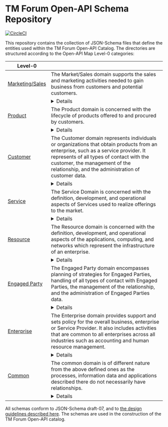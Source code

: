 
# TM Forum Open-API Schema Repository

[![CircleCI](https://circleci.com/gh/tmforum-rand/schemas/tree/master.svg?style=svg)](https://circleci.com/gh/tmforum-rand/schemas/tree/master)

This repository contains the collection of JSON-Schema files that define the entities used within the TM Forum Open-API Catalog. The directories are structured according to the Open-API Map Level-0 categories:

| Level-0 |  |
|-----------------|---|
| [Marketing/Sales](https://github.com/tmforum-rand/schemas/tree/master/MarketingSales) | The Market/Sales domain supports the sales and marketing activities needed to gain business from customers and potential customers. |
| | <details>[SalesLeadStateType.schema.json](https://raw.githubusercontent.com/tmforum-rand/schemas/gh-pages/MarketingSales/SalesLeadStateType.schema.json)<br>[SalesOpportunityRef.schema.json](https://raw.githubusercontent.com/tmforum-rand/schemas/gh-pages/MarketingSales/SalesOpportunityRef.schema.json)<br>[SalesLead.schema.json](https://raw.githubusercontent.com/tmforum-rand/schemas/gh-pages/MarketingSales/SalesLead.schema.json)<br>[SalesLeadPriorityType.schema.json](https://raw.githubusercontent.com/tmforum-rand/schemas/gh-pages/MarketingSales/SalesLeadPriorityType.schema.json)<br>[MarketSegmentRef.schema.json](https://raw.githubusercontent.com/tmforum-rand/schemas/gh-pages/MarketingSales/MarketSegmentRef.schema.json)<br>[MarketingCampaignRef.schema.json](https://raw.githubusercontent.com/tmforum-rand/schemas/gh-pages/MarketingSales/MarketingCampaignRef.schema.json)<br><br></details> | |
| [Product](https://github.com/tmforum-rand/schemas/tree/master/Product/) | The Product domain is concerned with the lifecycle of products offered to and procured by customers. |
| | <details>[UsageCharacteristic.schema.json](https://raw.githubusercontent.com/tmforum-rand/schemas/gh-pages/Product/UsageCharacteristic.schema.json)<br>[ProductSpecCharacteristic.schema.json](https://raw.githubusercontent.com/tmforum-rand/schemas/gh-pages/Product/ProductSpecCharacteristic.schema.json)<br>[ProductSpecificationRelationship.schema.json](https://raw.githubusercontent.com/tmforum-rand/schemas/gh-pages/Product/ProductSpecificationRelationship.schema.json)<br>[QuoteTerm.schema.json](https://raw.githubusercontent.com/tmforum-rand/schemas/gh-pages/Product/QuoteTerm.schema.json)<br>[UsageSpecificationRef.schema.json](https://raw.githubusercontent.com/tmforum-rand/schemas/gh-pages/Product/UsageSpecificationRef.schema.json)<br>[ProductSpecificationCharacteristicRelationship.schema.json](https://raw.githubusercontent.com/tmforum-rand/schemas/gh-pages/Product/ProductSpecificationCharacteristicRelationship.schema.json)<br>[NetworkProductRef.schema.json](https://raw.githubusercontent.com/tmforum-rand/schemas/gh-pages/Product/NetworkProductRef.schema.json)<br>[ProductTerm.schema.json](https://raw.githubusercontent.com/tmforum-rand/schemas/gh-pages/Product/ProductTerm.schema.json)<br>[BundledProductSpecification.schema.json](https://raw.githubusercontent.com/tmforum-rand/schemas/gh-pages/Product/BundledProductSpecification.schema.json)<br>[ProductOfferingRef.schema.json](https://raw.githubusercontent.com/tmforum-rand/schemas/gh-pages/Product/ProductOfferingRef.schema.json)<br>[LoyaltyBalance.schema.json](https://raw.githubusercontent.com/tmforum-rand/schemas/gh-pages/Product/LoyaltyBalance.schema.json)<br>[BundledProductOfferingOption.schema.json](https://raw.githubusercontent.com/tmforum-rand/schemas/gh-pages/Product/BundledProductOfferingOption.schema.json)<br>[LoyaltyRuleEventType.schema.json](https://raw.githubusercontent.com/tmforum-rand/schemas/gh-pages/Product/LoyaltyRuleEventType.schema.json)<br>[ProductRefOrValue.schema.json](https://raw.githubusercontent.com/tmforum-rand/schemas/gh-pages/Product/ProductRefOrValue.schema.json)<br>[LoyaltyAccount.schema.json](https://raw.githubusercontent.com/tmforum-rand/schemas/gh-pages/Product/LoyaltyAccount.schema.json)<br>[QuoteStateType.schema.json](https://raw.githubusercontent.com/tmforum-rand/schemas/gh-pages/Product/QuoteStateType.schema.json)<br>[PricingLogicAlgorithm.schema.json](https://raw.githubusercontent.com/tmforum-rand/schemas/gh-pages/Product/PricingLogicAlgorithm.schema.json)<br>[Usage.schema.json](https://raw.githubusercontent.com/tmforum-rand/schemas/gh-pages/Product/Usage.schema.json)<br>[UsageVolumeProduct.schema.json](https://raw.githubusercontent.com/tmforum-rand/schemas/gh-pages/Product/UsageVolumeProduct.schema.json)<br>[LoyaltyEventType.schema.json](https://raw.githubusercontent.com/tmforum-rand/schemas/gh-pages/Product/LoyaltyEventType.schema.json)<br>[OrderStateType.schema.json](https://raw.githubusercontent.com/tmforum-rand/schemas/gh-pages/Product/OrderStateType.schema.json)<br>[ProductRef.schema.json](https://raw.githubusercontent.com/tmforum-rand/schemas/gh-pages/Product/ProductRef.schema.json)<br>[ProductOfferingQualification.schema.json](https://raw.githubusercontent.com/tmforum-rand/schemas/gh-pages/Product/ProductOfferingQualification.schema.json)<br>[PriceAlteration.schema.json](https://raw.githubusercontent.com/tmforum-rand/schemas/gh-pages/Product/PriceAlteration.schema.json)<br>[PromotionCriteriaGroup.schema.json](https://raw.githubusercontent.com/tmforum-rand/schemas/gh-pages/Product/PromotionCriteriaGroup.schema.json)<br>[ProductSpecCharacteristicValue.schema.json](https://raw.githubusercontent.com/tmforum-rand/schemas/gh-pages/Product/ProductSpecCharacteristicValue.schema.json)<br>[ProductOfferingQualificationRef.schema.json](https://raw.githubusercontent.com/tmforum-rand/schemas/gh-pages/Product/ProductOfferingQualificationRef.schema.json)<br>[ProductSpecificationCharacteristicValue.schema.json](https://raw.githubusercontent.com/tmforum-rand/schemas/gh-pages/Product/ProductSpecificationCharacteristicValue.schema.json)<br>[UsageConsumptionReportRequest.schema.json](https://raw.githubusercontent.com/tmforum-rand/schemas/gh-pages/Product/UsageConsumptionReportRequest.schema.json)<br>[LoyaltyProgramMemberRef.schema.json](https://raw.githubusercontent.com/tmforum-rand/schemas/gh-pages/Product/LoyaltyProgramMemberRef.schema.json)<br>[UsageConsumptionReportRef.schema.json](https://raw.githubusercontent.com/tmforum-rand/schemas/gh-pages/Product/UsageConsumptionReportRef.schema.json)<br>[PromotionPattern.schema.json](https://raw.githubusercontent.com/tmforum-rand/schemas/gh-pages/Product/PromotionPattern.schema.json)<br>[UsageVolumeBalance.schema.json](https://raw.githubusercontent.com/tmforum-rand/schemas/gh-pages/Product/UsageVolumeBalance.schema.json)<br>[LoyaltyRule.schema.json](https://raw.githubusercontent.com/tmforum-rand/schemas/gh-pages/Product/LoyaltyRule.schema.json)<br>[LoyaltyAccountRef.schema.json](https://raw.githubusercontent.com/tmforum-rand/schemas/gh-pages/Product/LoyaltyAccountRef.schema.json)<br>[BaseProductRefOrValue.schema.json](https://raw.githubusercontent.com/tmforum-rand/schemas/gh-pages/Product/BaseProductRefOrValue.schema.json)<br>[TargetProductSchema.schema.json](https://raw.githubusercontent.com/tmforum-rand/schemas/gh-pages/Product/TargetProductSchema.schema.json)<br>[AlternateProduct.schema.json](https://raw.githubusercontent.com/tmforum-rand/schemas/gh-pages/Product/AlternateProduct.schema.json)<br>[LoyaltyAction.schema.json](https://raw.githubusercontent.com/tmforum-rand/schemas/gh-pages/Product/LoyaltyAction.schema.json)<br>[ProductRequest.schema.json](https://raw.githubusercontent.com/tmforum-rand/schemas/gh-pages/Product/ProductRequest.schema.json)<br>[PromotionCriteria.schema.json](https://raw.githubusercontent.com/tmforum-rand/schemas/gh-pages/Product/PromotionCriteria.schema.json)<br>[NetworkProduct.schema.json](https://raw.githubusercontent.com/tmforum-rand/schemas/gh-pages/Product/NetworkProduct.schema.json)<br>[ProductRestriction.schema.json](https://raw.githubusercontent.com/tmforum-rand/schemas/gh-pages/Product/ProductRestriction.schema.json)<br>[ProductInventoryRelationship.schema.json](https://raw.githubusercontent.com/tmforum-rand/schemas/gh-pages/Product/ProductInventoryRelationship.schema.json)<br>[LoyaltyExecutionPoint.schema.json](https://raw.githubusercontent.com/tmforum-rand/schemas/gh-pages/Product/LoyaltyExecutionPoint.schema.json)<br>[UsageVolumeProductRef.schema.json](https://raw.githubusercontent.com/tmforum-rand/schemas/gh-pages/Product/UsageVolumeProductRef.schema.json)<br>[BundledProductOffering.schema.json](https://raw.githubusercontent.com/tmforum-rand/schemas/gh-pages/Product/BundledProductOffering.schema.json)<br>[LoyaltyProgramMember.schema.json](https://raw.githubusercontent.com/tmforum-rand/schemas/gh-pages/Product/LoyaltyProgramMember.schema.json)<br>[ProductOfferingPrice.schema.json](https://raw.githubusercontent.com/tmforum-rand/schemas/gh-pages/Product/ProductOfferingPrice.schema.json)<br>[EligibilityUnavailabilityReason.schema.json](https://raw.githubusercontent.com/tmforum-rand/schemas/gh-pages/Product/EligibilityUnavailabilityReason.schema.json)<br>[Product.schema.json](https://raw.githubusercontent.com/tmforum-rand/schemas/gh-pages/Product/Product.schema.json)<br>[UsageSpecCharacteristicValue.schema.json](https://raw.githubusercontent.com/tmforum-rand/schemas/gh-pages/Product/UsageSpecCharacteristicValue.schema.json)<br>[ProductSpecificationCharacteristicValueUse.schema.json](https://raw.githubusercontent.com/tmforum-rand/schemas/gh-pages/Product/ProductSpecificationCharacteristicValueUse.schema.json)<br>[Catalog.schema.json](https://raw.githubusercontent.com/tmforum-rand/schemas/gh-pages/Product/Catalog.schema.json)<br>[LoyaltyConditionRef.schema.json](https://raw.githubusercontent.com/tmforum-rand/schemas/gh-pages/Product/LoyaltyConditionRef.schema.json)<br>[LoyaltyActionRef.schema.json](https://raw.githubusercontent.com/tmforum-rand/schemas/gh-pages/Product/LoyaltyActionRef.schema.json)<br>[CancelProductOrder.schema.json](https://raw.githubusercontent.com/tmforum-rand/schemas/gh-pages/Product/CancelProductOrder.schema.json)<br>[AlternateProductOfferingProposal.schema.json](https://raw.githubusercontent.com/tmforum-rand/schemas/gh-pages/Product/AlternateProductOfferingProposal.schema.json)<br>[ProductSpecificationCharacteristic.schema.json](https://raw.githubusercontent.com/tmforum-rand/schemas/gh-pages/Product/ProductSpecificationCharacteristic.schema.json)<br>[ProductSpecificationSchemaRef.schema.json](https://raw.githubusercontent.com/tmforum-rand/schemas/gh-pages/Product/ProductSpecificationSchemaRef.schema.json)<br>[UsageSpecCharacteristic.schema.json](https://raw.githubusercontent.com/tmforum-rand/schemas/gh-pages/Product/UsageSpecCharacteristic.schema.json)<br>[PromotionAction.schema.json](https://raw.githubusercontent.com/tmforum-rand/schemas/gh-pages/Product/PromotionAction.schema.json)<br>[ProductRelationship.schema.json](https://raw.githubusercontent.com/tmforum-rand/schemas/gh-pages/Product/ProductRelationship.schema.json)<br>[LoyaltyProgramProductSpecRef.schema.json](https://raw.githubusercontent.com/tmforum-rand/schemas/gh-pages/Product/LoyaltyProgramProductSpecRef.schema.json)<br>[CancelOrder.schema.json](https://raw.githubusercontent.com/tmforum-rand/schemas/gh-pages/Product/CancelOrder.schema.json)<br>[UsageConsumptionReport.schema.json](https://raw.githubusercontent.com/tmforum-rand/schemas/gh-pages/Product/UsageConsumptionReport.schema.json)<br>[ProductSpecificationRef.schema.json](https://raw.githubusercontent.com/tmforum-rand/schemas/gh-pages/Product/ProductSpecificationRef.schema.json)<br>[ProductOfferingQualificationItemRef.schema.json](https://raw.githubusercontent.com/tmforum-rand/schemas/gh-pages/Product/ProductOfferingQualificationItemRef.schema.json)<br>[ProductOfferingTerm.schema.json](https://raw.githubusercontent.com/tmforum-rand/schemas/gh-pages/Product/ProductOfferingTerm.schema.json)<br>[UsageSpecification.schema.json](https://raw.githubusercontent.com/tmforum-rand/schemas/gh-pages/Product/UsageSpecification.schema.json)<br>[CategoryRef.schema.json](https://raw.githubusercontent.com/tmforum-rand/schemas/gh-pages/Product/CategoryRef.schema.json)<br>[BundledProductOfferingRef.schema.json](https://raw.githubusercontent.com/tmforum-rand/schemas/gh-pages/Product/BundledProductOfferingRef.schema.json)<br>[ProductCharacteristic.schema.json](https://raw.githubusercontent.com/tmforum-rand/schemas/gh-pages/Product/ProductCharacteristic.schema.json)<br>[ProductOfferingQualificationItem.schema.json](https://raw.githubusercontent.com/tmforum-rand/schemas/gh-pages/Product/ProductOfferingQualificationItem.schema.json)<br>[RelatedProductOrderItem.schema.json](https://raw.githubusercontent.com/tmforum-rand/schemas/gh-pages/Product/RelatedProductOrderItem.schema.json)<br>[BundledProductOfferingPriceRelationship.schema.json](https://raw.githubusercontent.com/tmforum-rand/schemas/gh-pages/Product/BundledProductOfferingPriceRelationship.schema.json)<br>[QualificationItemRelationship.schema.json](https://raw.githubusercontent.com/tmforum-rand/schemas/gh-pages/Product/QualificationItemRelationship.schema.json)<br>[LoyaltyProgramProduct.schema.json](https://raw.githubusercontent.com/tmforum-rand/schemas/gh-pages/Product/LoyaltyProgramProduct.schema.json)<br>[ProductOfferingQualificationStateType.schema.json](https://raw.githubusercontent.com/tmforum-rand/schemas/gh-pages/Product/ProductOfferingQualificationStateType.schema.json)<br>[LoyaltyProgramProductSpec.schema.json](https://raw.githubusercontent.com/tmforum-rand/schemas/gh-pages/Product/LoyaltyProgramProductSpec.schema.json)<br>[UsageConsumptionReportRequestIn.schema.json](https://raw.githubusercontent.com/tmforum-rand/schemas/gh-pages/Product/UsageConsumptionReportRequestIn.schema.json)<br>[ProductActionType.schema.json](https://raw.githubusercontent.com/tmforum-rand/schemas/gh-pages/Product/ProductActionType.schema.json)<br>[LoyaltyCondition.schema.json](https://raw.githubusercontent.com/tmforum-rand/schemas/gh-pages/Product/LoyaltyCondition.schema.json)<br>[Recommendation.schema.json](https://raw.githubusercontent.com/tmforum-rand/schemas/gh-pages/Product/Recommendation.schema.json)<br>[ProductStatusType.schema.json](https://raw.githubusercontent.com/tmforum-rand/schemas/gh-pages/Product/ProductStatusType.schema.json)<br>[ConsumptionSummary.schema.json](https://raw.githubusercontent.com/tmforum-rand/schemas/gh-pages/Product/ConsumptionSummary.schema.json)<br>[ProductPrice.schema.json](https://raw.githubusercontent.com/tmforum-rand/schemas/gh-pages/Product/ProductPrice.schema.json)<br>[ProductOffering.schema.json](https://raw.githubusercontent.com/tmforum-rand/schemas/gh-pages/Product/ProductOffering.schema.json)<br>[LoyaltyEvent.schema.json](https://raw.githubusercontent.com/tmforum-rand/schemas/gh-pages/Product/LoyaltyEvent.schema.json)<br>[QuoteItemStateType.schema.json](https://raw.githubusercontent.com/tmforum-rand/schemas/gh-pages/Product/QuoteItemStateType.schema.json)<br>[ProductSpecification.schema.json](https://raw.githubusercontent.com/tmforum-rand/schemas/gh-pages/Product/ProductSpecification.schema.json)<br>[LoyaltyRuleCondition.schema.json](https://raw.githubusercontent.com/tmforum-rand/schemas/gh-pages/Product/LoyaltyRuleCondition.schema.json)<br>[Promotion.schema.json](https://raw.githubusercontent.com/tmforum-rand/schemas/gh-pages/Product/Promotion.schema.json)<br>[ProductOfferingPriceRelationship.schema.json](https://raw.githubusercontent.com/tmforum-rand/schemas/gh-pages/Product/ProductOfferingPriceRelationship.schema.json)<br>[ProductOfferingPriceRef.schema.json](https://raw.githubusercontent.com/tmforum-rand/schemas/gh-pages/Product/ProductOfferingPriceRef.schema.json)<br>[RecommendationItem.schema.json](https://raw.githubusercontent.com/tmforum-rand/schemas/gh-pages/Product/RecommendationItem.schema.json)<br>[LoyaltyProgramProductRef.schema.json](https://raw.githubusercontent.com/tmforum-rand/schemas/gh-pages/Product/LoyaltyProgramProductRef.schema.json)<br>[Category.schema.json](https://raw.githubusercontent.com/tmforum-rand/schemas/gh-pages/Product/Category.schema.json)<br>[LoyaltyRuleAction.schema.json](https://raw.githubusercontent.com/tmforum-rand/schemas/gh-pages/Product/LoyaltyRuleAction.schema.json)<br>[ProductSpecCharRelationship.schema.json](https://raw.githubusercontent.com/tmforum-rand/schemas/gh-pages/Product/ProductSpecCharRelationship.schema.json)<br>[LoyaltyEventTypeRef.schema.json](https://raw.githubusercontent.com/tmforum-rand/schemas/gh-pages/Product/LoyaltyEventTypeRef.schema.json)<br><br></details> | |
| [Customer](https://github.com/tmforum-rand/schemas/tree/master/Customer) | The Customer domain represents individuals or organizations that obtain products from an enterprise, such as a service provider. It represents of all types of contact with the customer, the management of the relationship, and the administration of customer data. |
| | <details>[BalanceAdjustment.schema.json](https://raw.githubusercontent.com/tmforum-rand/schemas/gh-pages/Customer/BalanceAdjustment.schema.json)<br>[BillingAccountRef.schema.json](https://raw.githubusercontent.com/tmforum-rand/schemas/gh-pages/Customer/BillingAccountRef.schema.json)<br>[AppliedBillingRate.schema.json](https://raw.githubusercontent.com/tmforum-rand/schemas/gh-pages/Customer/AppliedBillingRate.schema.json)<br>[BillPresentationMediaRef.schema.json](https://raw.githubusercontent.com/tmforum-rand/schemas/gh-pages/Customer/BillPresentationMediaRef.schema.json)<br>[AppliedPayment.schema.json](https://raw.githubusercontent.com/tmforum-rand/schemas/gh-pages/Customer/AppliedPayment.schema.json)<br>[BillFormat.schema.json](https://raw.githubusercontent.com/tmforum-rand/schemas/gh-pages/Customer/BillFormat.schema.json)<br>[PaymentMethodRef.schema.json](https://raw.githubusercontent.com/tmforum-rand/schemas/gh-pages/Customer/PaymentMethodRef.schema.json)<br>[QuoteItemRelationship.schema.json](https://raw.githubusercontent.com/tmforum-rand/schemas/gh-pages/Customer/QuoteItemRelationship.schema.json)<br>[ProductOrderItem.schema.json](https://raw.githubusercontent.com/tmforum-rand/schemas/gh-pages/Customer/ProductOrderItem.schema.json)<br>[BalanceAdjustmentBody.schema.json](https://raw.githubusercontent.com/tmforum-rand/schemas/gh-pages/Customer/BalanceAdjustmentBody.schema.json)<br>[BillingCycleSpecification.schema.json](https://raw.githubusercontent.com/tmforum-rand/schemas/gh-pages/Customer/BillingCycleSpecification.schema.json)<br>[SearchTimeSlotStateType.schema.json](https://raw.githubusercontent.com/tmforum-rand/schemas/gh-pages/Customer/SearchTimeSlotStateType.schema.json)<br>[BalanceTransferBody.schema.json](https://raw.githubusercontent.com/tmforum-rand/schemas/gh-pages/Customer/BalanceTransferBody.schema.json)<br>[CustomerBillRef.schema.json](https://raw.githubusercontent.com/tmforum-rand/schemas/gh-pages/Customer/CustomerBillRef.schema.json)<br>[ProductOrderStateType.schema.json](https://raw.githubusercontent.com/tmforum-rand/schemas/gh-pages/Customer/ProductOrderStateType.schema.json)<br>[SearchTimeSlot.schema.json](https://raw.githubusercontent.com/tmforum-rand/schemas/gh-pages/Customer/SearchTimeSlot.schema.json)<br>[BillCycleSpecification.schema.json](https://raw.githubusercontent.com/tmforum-rand/schemas/gh-pages/Customer/BillCycleSpecification.schema.json)<br>[BalanceTransferStatusTypeModify.schema.json](https://raw.githubusercontent.com/tmforum-rand/schemas/gh-pages/Customer/BalanceTransferStatusTypeModify.schema.json)<br>[Authorization.schema.json](https://raw.githubusercontent.com/tmforum-rand/schemas/gh-pages/Customer/Authorization.schema.json)<br>[AppointmentStateType.schema.json](https://raw.githubusercontent.com/tmforum-rand/schemas/gh-pages/Customer/AppointmentStateType.schema.json)<br>[PaymentPlan.schema.json](https://raw.githubusercontent.com/tmforum-rand/schemas/gh-pages/Customer/PaymentPlan.schema.json)<br>[CustomerBillRunType.schema.json](https://raw.githubusercontent.com/tmforum-rand/schemas/gh-pages/Customer/CustomerBillRunType.schema.json)<br>[CustomerBill.schema.json](https://raw.githubusercontent.com/tmforum-rand/schemas/gh-pages/Customer/CustomerBill.schema.json)<br>[SettlementNoteItem.schema.json](https://raw.githubusercontent.com/tmforum-rand/schemas/gh-pages/Customer/SettlementNoteItem.schema.json)<br>[Bill.schema.json](https://raw.githubusercontent.com/tmforum-rand/schemas/gh-pages/Customer/Bill.schema.json)<br>[SettlementMethod.schema.json](https://raw.githubusercontent.com/tmforum-rand/schemas/gh-pages/Customer/SettlementMethod.schema.json)<br>[BalanceDeductRef.schema.json](https://raw.githubusercontent.com/tmforum-rand/schemas/gh-pages/Customer/BalanceDeductRef.schema.json)<br>[BalanceTransfer.schema.json](https://raw.githubusercontent.com/tmforum-rand/schemas/gh-pages/Customer/BalanceTransfer.schema.json)<br>[BalanceTransferRequest.schema.json](https://raw.githubusercontent.com/tmforum-rand/schemas/gh-pages/Customer/BalanceTransferRequest.schema.json)<br>[QueryProductRecommendation.schema.json](https://raw.githubusercontent.com/tmforum-rand/schemas/gh-pages/Customer/QueryProductRecommendation.schema.json)<br>[TimeSlot.schema.json](https://raw.githubusercontent.com/tmforum-rand/schemas/gh-pages/Customer/TimeSlot.schema.json)<br>[BillingCycleSpecificationRef.schema.json](https://raw.githubusercontent.com/tmforum-rand/schemas/gh-pages/Customer/BillingCycleSpecificationRef.schema.json)<br>[PaymentItem.schema.json](https://raw.githubusercontent.com/tmforum-rand/schemas/gh-pages/Customer/PaymentItem.schema.json)<br>[BalanceDeduct.schema.json](https://raw.githubusercontent.com/tmforum-rand/schemas/gh-pages/Customer/BalanceDeduct.schema.json)<br>[BalanceAdjustmentRequest.schema.json](https://raw.githubusercontent.com/tmforum-rand/schemas/gh-pages/Customer/BalanceAdjustmentRequest.schema.json)<br>[BalanceTopup.schema.json](https://raw.githubusercontent.com/tmforum-rand/schemas/gh-pages/Customer/BalanceTopup.schema.json)<br>[CartItemRelationship.schema.json](https://raw.githubusercontent.com/tmforum-rand/schemas/gh-pages/Customer/CartItemRelationship.schema.json)<br>[BalanceReserve.schema.json](https://raw.githubusercontent.com/tmforum-rand/schemas/gh-pages/Customer/BalanceReserve.schema.json)<br>[QuoteItem.schema.json](https://raw.githubusercontent.com/tmforum-rand/schemas/gh-pages/Customer/QuoteItem.schema.json)<br>[Appointment.schema.json](https://raw.githubusercontent.com/tmforum-rand/schemas/gh-pages/Customer/Appointment.schema.json)<br>[BillCycleRef.schema.json](https://raw.githubusercontent.com/tmforum-rand/schemas/gh-pages/Customer/BillCycleRef.schema.json)<br>[CartItemRef.schema.json](https://raw.githubusercontent.com/tmforum-rand/schemas/gh-pages/Customer/CartItemRef.schema.json)<br>[TokenizedCardDetails.schema.json](https://raw.githubusercontent.com/tmforum-rand/schemas/gh-pages/Customer/TokenizedCardDetails.schema.json)<br>[ProductOrderRef.schema.json](https://raw.githubusercontent.com/tmforum-rand/schemas/gh-pages/Customer/ProductOrderRef.schema.json)<br>[BalanceActionRequestRef.schema.json](https://raw.githubusercontent.com/tmforum-rand/schemas/gh-pages/Customer/BalanceActionRequestRef.schema.json)<br>[BillFormatRefOrValue.schema.json](https://raw.githubusercontent.com/tmforum-rand/schemas/gh-pages/Customer/BillFormatRefOrValue.schema.json)<br>[CartItemActionType.schema.json](https://raw.githubusercontent.com/tmforum-rand/schemas/gh-pages/Customer/CartItemActionType.schema.json)<br>[OrderItemPrice.schema.json](https://raw.githubusercontent.com/tmforum-rand/schemas/gh-pages/Customer/OrderItemPrice.schema.json)<br>[ShoppingCart.schema.json](https://raw.githubusercontent.com/tmforum-rand/schemas/gh-pages/Customer/ShoppingCart.schema.json)<br>[Disability.schema.json](https://raw.githubusercontent.com/tmforum-rand/schemas/gh-pages/Customer/Disability.schema.json)<br>[SettlementNoteImage.schema.json](https://raw.githubusercontent.com/tmforum-rand/schemas/gh-pages/Customer/SettlementNoteImage.schema.json)<br>[AppointmentRef.schema.json](https://raw.githubusercontent.com/tmforum-rand/schemas/gh-pages/Customer/AppointmentRef.schema.json)<br>[CreditProfile.schema.json](https://raw.githubusercontent.com/tmforum-rand/schemas/gh-pages/Customer/CreditProfile.schema.json)<br>[AppliedCustomerBillingRate.schema.json](https://raw.githubusercontent.com/tmforum-rand/schemas/gh-pages/Customer/AppliedCustomerBillingRate.schema.json)<br>[ShoppingCartRef.schema.json](https://raw.githubusercontent.com/tmforum-rand/schemas/gh-pages/Customer/ShoppingCartRef.schema.json)<br>[BalanceTopupBody.schema.json](https://raw.githubusercontent.com/tmforum-rand/schemas/gh-pages/Customer/BalanceTopupBody.schema.json)<br>[VoucherMethod.schema.json](https://raw.githubusercontent.com/tmforum-rand/schemas/gh-pages/Customer/VoucherMethod.schema.json)<br>[CartItemStatusType.schema.json](https://raw.githubusercontent.com/tmforum-rand/schemas/gh-pages/Customer/CartItemStatusType.schema.json)<br>[DigitalWalletDetails.schema.json](https://raw.githubusercontent.com/tmforum-rand/schemas/gh-pages/Customer/DigitalWalletDetails.schema.json)<br>[Bucket.schema.json](https://raw.githubusercontent.com/tmforum-rand/schemas/gh-pages/Customer/Bucket.schema.json)<br>[CustomerBillOnDemand.schema.json](https://raw.githubusercontent.com/tmforum-rand/schemas/gh-pages/Customer/CustomerBillOnDemand.schema.json)<br>[BillCycleSpecRef.schema.json](https://raw.githubusercontent.com/tmforum-rand/schemas/gh-pages/Customer/BillCycleSpecRef.schema.json)<br>[CheckDetails.schema.json](https://raw.githubusercontent.com/tmforum-rand/schemas/gh-pages/Customer/CheckDetails.schema.json)<br>[Price.schema.json](https://raw.githubusercontent.com/tmforum-rand/schemas/gh-pages/Customer/Price.schema.json)<br>[CartTerm.schema.json](https://raw.githubusercontent.com/tmforum-rand/schemas/gh-pages/Customer/CartTerm.schema.json)<br>[TaxItem.schema.json](https://raw.githubusercontent.com/tmforum-rand/schemas/gh-pages/Customer/TaxItem.schema.json)<br>[BillPresentationMedia.schema.json](https://raw.githubusercontent.com/tmforum-rand/schemas/gh-pages/Customer/BillPresentationMedia.schema.json)<br>[QuotePrice.schema.json](https://raw.githubusercontent.com/tmforum-rand/schemas/gh-pages/Customer/QuotePrice.schema.json)<br>[BillCycle.schema.json](https://raw.githubusercontent.com/tmforum-rand/schemas/gh-pages/Customer/BillCycle.schema.json)<br>[Customer.schema.json](https://raw.githubusercontent.com/tmforum-rand/schemas/gh-pages/Customer/Customer.schema.json)<br>[BillRef.schema.json](https://raw.githubusercontent.com/tmforum-rand/schemas/gh-pages/Customer/BillRef.schema.json)<br>[BankCardDetails.schema.json](https://raw.githubusercontent.com/tmforum-rand/schemas/gh-pages/Customer/BankCardDetails.schema.json)<br>[CustomerBillOnDemandStateType.schema.json](https://raw.githubusercontent.com/tmforum-rand/schemas/gh-pages/Customer/CustomerBillOnDemandStateType.schema.json)<br>[BalanceActivity.schema.json](https://raw.githubusercontent.com/tmforum-rand/schemas/gh-pages/Customer/BalanceActivity.schema.json)<br>[BalanceReserveRef.schema.json](https://raw.githubusercontent.com/tmforum-rand/schemas/gh-pages/Customer/BalanceReserveRef.schema.json)<br>[BillCycleSpec.schema.json](https://raw.githubusercontent.com/tmforum-rand/schemas/gh-pages/Customer/BillCycleSpec.schema.json)<br>[CashMethod.schema.json](https://raw.githubusercontent.com/tmforum-rand/schemas/gh-pages/Customer/CashMethod.schema.json)<br>[Quote.schema.json](https://raw.githubusercontent.com/tmforum-rand/schemas/gh-pages/Customer/Quote.schema.json)<br>[ProductOrderItemStateType.schema.json](https://raw.githubusercontent.com/tmforum-rand/schemas/gh-pages/Customer/ProductOrderItemStateType.schema.json)<br>[BucketBalanceRef.schema.json](https://raw.githubusercontent.com/tmforum-rand/schemas/gh-pages/Customer/BucketBalanceRef.schema.json)<br>[OrderItem.schema.json](https://raw.githubusercontent.com/tmforum-rand/schemas/gh-pages/Customer/OrderItem.schema.json)<br>[BalanceTopupStatus.schema.json](https://raw.githubusercontent.com/tmforum-rand/schemas/gh-pages/Customer/BalanceTopupStatus.schema.json)<br>[OrderItemRelationship.schema.json](https://raw.githubusercontent.com/tmforum-rand/schemas/gh-pages/Customer/OrderItemRelationship.schema.json)<br>[DigitalWalletMethod.schema.json](https://raw.githubusercontent.com/tmforum-rand/schemas/gh-pages/Customer/DigitalWalletMethod.schema.json)<br>[OrderPrice.schema.json](https://raw.githubusercontent.com/tmforum-rand/schemas/gh-pages/Customer/OrderPrice.schema.json)<br>[BankCardMethod.schema.json](https://raw.githubusercontent.com/tmforum-rand/schemas/gh-pages/Customer/BankCardMethod.schema.json)<br>[AppliedBillingTaxRate.schema.json](https://raw.githubusercontent.com/tmforum-rand/schemas/gh-pages/Customer/AppliedBillingTaxRate.schema.json)<br>[TokenizedCardMethod.schema.json](https://raw.githubusercontent.com/tmforum-rand/schemas/gh-pages/Customer/TokenizedCardMethod.schema.json)<br>[VoucherDetails.schema.json](https://raw.githubusercontent.com/tmforum-rand/schemas/gh-pages/Customer/VoucherDetails.schema.json)<br>[BalanceTopupStatusTypeModify.schema.json](https://raw.githubusercontent.com/tmforum-rand/schemas/gh-pages/Customer/BalanceTopupStatusTypeModify.schema.json)<br>[QuoteItemRef.schema.json](https://raw.githubusercontent.com/tmforum-rand/schemas/gh-pages/Customer/QuoteItemRef.schema.json)<br>[BillCycleSpecificationRef.schema.json](https://raw.githubusercontent.com/tmforum-rand/schemas/gh-pages/Customer/BillCycleSpecificationRef.schema.json)<br>[BillFormatRef.schema.json](https://raw.githubusercontent.com/tmforum-rand/schemas/gh-pages/Customer/BillFormatRef.schema.json)<br>[PaymentMethod.schema.json](https://raw.githubusercontent.com/tmforum-rand/schemas/gh-pages/Customer/PaymentMethod.schema.json)<br>[BillingCycleSpecificationRefOrValue.schema.json](https://raw.githubusercontent.com/tmforum-rand/schemas/gh-pages/Customer/BillingCycleSpecificationRefOrValue.schema.json)<br>[CartPrice.schema.json](https://raw.githubusercontent.com/tmforum-rand/schemas/gh-pages/Customer/CartPrice.schema.json)<br>[OrderRelationship.schema.json](https://raw.githubusercontent.com/tmforum-rand/schemas/gh-pages/Customer/OrderRelationship.schema.json)<br>[PaymentRef.schema.json](https://raw.githubusercontent.com/tmforum-rand/schemas/gh-pages/Customer/PaymentRef.schema.json)<br>[SettlementNoteAdvice.schema.json](https://raw.githubusercontent.com/tmforum-rand/schemas/gh-pages/Customer/SettlementNoteAdvice.schema.json)<br>[BucketBalance.schema.json](https://raw.githubusercontent.com/tmforum-rand/schemas/gh-pages/Customer/BucketBalance.schema.json)<br>[CheckMethod.schema.json](https://raw.githubusercontent.com/tmforum-rand/schemas/gh-pages/Customer/CheckMethod.schema.json)<br>[CartItem.schema.json](https://raw.githubusercontent.com/tmforum-rand/schemas/gh-pages/Customer/CartItem.schema.json)<br>[QuoteRef.schema.json](https://raw.githubusercontent.com/tmforum-rand/schemas/gh-pages/Customer/QuoteRef.schema.json)<br>[AppointmentStateValues.schema.json](https://raw.githubusercontent.com/tmforum-rand/schemas/gh-pages/Customer/AppointmentStateValues.schema.json)<br>[OrderItemActionType.schema.json](https://raw.githubusercontent.com/tmforum-rand/schemas/gh-pages/Customer/OrderItemActionType.schema.json)<br>[CashDetails.schema.json](https://raw.githubusercontent.com/tmforum-rand/schemas/gh-pages/Customer/CashDetails.schema.json)<br>[BalanceDeductRollback.schema.json](https://raw.githubusercontent.com/tmforum-rand/schemas/gh-pages/Customer/BalanceDeductRollback.schema.json)<br>[BillPresentationMediaRefOrValue.schema.json](https://raw.githubusercontent.com/tmforum-rand/schemas/gh-pages/Customer/BillPresentationMediaRefOrValue.schema.json)<br>[BalanceTopupRequest.schema.json](https://raw.githubusercontent.com/tmforum-rand/schemas/gh-pages/Customer/BalanceTopupRequest.schema.json)<br>[AccumulatedBalance.schema.json](https://raw.githubusercontent.com/tmforum-rand/schemas/gh-pages/Customer/AccumulatedBalance.schema.json)<br>[BalanceUnreserve.schema.json](https://raw.githubusercontent.com/tmforum-rand/schemas/gh-pages/Customer/BalanceUnreserve.schema.json)<br>[ProductOrder.schema.json](https://raw.githubusercontent.com/tmforum-rand/schemas/gh-pages/Customer/ProductOrder.schema.json)<br>[BillStructure.schema.json](https://raw.githubusercontent.com/tmforum-rand/schemas/gh-pages/Customer/BillStructure.schema.json)<br>[PaymentMethodRefOrValue.schema.json](https://raw.githubusercontent.com/tmforum-rand/schemas/gh-pages/Customer/PaymentMethodRefOrValue.schema.json)<br>[OrderTerm.schema.json](https://raw.githubusercontent.com/tmforum-rand/schemas/gh-pages/Customer/OrderTerm.schema.json)<br>[BillingAccount.schema.json](https://raw.githubusercontent.com/tmforum-rand/schemas/gh-pages/Customer/BillingAccount.schema.json)<br>[CustomerBillStateType.schema.json](https://raw.githubusercontent.com/tmforum-rand/schemas/gh-pages/Customer/CustomerBillStateType.schema.json)<br>[AppliedPartyBillingRate.schema.json](https://raw.githubusercontent.com/tmforum-rand/schemas/gh-pages/Customer/AppliedPartyBillingRate.schema.json)<br>[BalanceAdjust.schema.json](https://raw.githubusercontent.com/tmforum-rand/schemas/gh-pages/Customer/BalanceAdjust.schema.json)<br>[AppliedBillingRateCharacteristic.schema.json](https://raw.githubusercontent.com/tmforum-rand/schemas/gh-pages/Customer/AppliedBillingRateCharacteristic.schema.json)<br>[BalanceAction.schema.json](https://raw.githubusercontent.com/tmforum-rand/schemas/gh-pages/Customer/BalanceAction.schema.json)<br><br></details> | |
| [Service](https://github.com/tmforum-rand/schemas/tree/master/Service) | The Service Domain is concerned with the definition, development, and operational aspects of Services used to realize offerings to the market. |
| | <details>[MetricDefMeasureConsequence.schema.json](https://raw.githubusercontent.com/tmforum-rand/schemas/gh-pages/Service/MetricDefMeasureConsequence.schema.json)<br>[ServiceTestCharacteristic.schema.json](https://raw.githubusercontent.com/tmforum-rand/schemas/gh-pages/Service/ServiceTestCharacteristic.schema.json)<br>[ServiceOrderRef.schema.json](https://raw.githubusercontent.com/tmforum-rand/schemas/gh-pages/Service/ServiceOrderRef.schema.json)<br>[ServiceOrderItemRelationship.schema.json](https://raw.githubusercontent.com/tmforum-rand/schemas/gh-pages/Service/ServiceOrderItemRelationship.schema.json)<br>[ServiceLevelSpecConsequence.schema.json](https://raw.githubusercontent.com/tmforum-rand/schemas/gh-pages/Service/ServiceLevelSpecConsequence.schema.json)<br>[ServiceLevelObjectiveRef.schema.json](https://raw.githubusercontent.com/tmforum-rand/schemas/gh-pages/Service/ServiceLevelObjectiveRef.schema.json)<br>[ServiceLevelObjective.schema.json](https://raw.githubusercontent.com/tmforum-rand/schemas/gh-pages/Service/ServiceLevelObjective.schema.json)<br>[ImpactPattern.schema.json](https://raw.githubusercontent.com/tmforum-rand/schemas/gh-pages/Service/ImpactPattern.schema.json)<br>[ServiceStateType.schema.json](https://raw.githubusercontent.com/tmforum-rand/schemas/gh-pages/Service/ServiceStateType.schema.json)<br>[AlternateServiceProposal.schema.json](https://raw.githubusercontent.com/tmforum-rand/schemas/gh-pages/Service/AlternateServiceProposal.schema.json)<br>[MeasureThresholdRuleViolation.schema.json](https://raw.githubusercontent.com/tmforum-rand/schemas/gh-pages/Service/MeasureThresholdRuleViolation.schema.json)<br>[ServiceOrderStateType.schema.json](https://raw.githubusercontent.com/tmforum-rand/schemas/gh-pages/Service/ServiceOrderStateType.schema.json)<br>[ProblemUnacknowledgement.schema.json](https://raw.githubusercontent.com/tmforum-rand/schemas/gh-pages/Service/ProblemUnacknowledgement.schema.json)<br>[ServiceQualificationItem.schema.json](https://raw.githubusercontent.com/tmforum-rand/schemas/gh-pages/Service/ServiceQualificationItem.schema.json)<br>[AppliedConsequence.schema.json](https://raw.githubusercontent.com/tmforum-rand/schemas/gh-pages/Service/AppliedConsequence.schema.json)<br>[TrackingRecord.schema.json](https://raw.githubusercontent.com/tmforum-rand/schemas/gh-pages/Service/TrackingRecord.schema.json)<br>[FirstAlert.schema.json](https://raw.githubusercontent.com/tmforum-rand/schemas/gh-pages/Service/FirstAlert.schema.json)<br>[ServiceOrder.schema.json](https://raw.githubusercontent.com/tmforum-rand/schemas/gh-pages/Service/ServiceOrder.schema.json)<br>[ServiceCategoryRef.schema.json](https://raw.githubusercontent.com/tmforum-rand/schemas/gh-pages/Service/ServiceCategoryRef.schema.json)<br>[TerminationError.schema.json](https://raw.githubusercontent.com/tmforum-rand/schemas/gh-pages/Service/TerminationError.schema.json)<br>[MetricDefMeasureThresholdRule.schema.json](https://raw.githubusercontent.com/tmforum-rand/schemas/gh-pages/Service/MetricDefMeasureThresholdRule.schema.json)<br>[ServiceSpecification.schema.json](https://raw.githubusercontent.com/tmforum-rand/schemas/gh-pages/Service/ServiceSpecification.schema.json)<br>[ServiceOfferingQualificationRef.schema.json](https://raw.githubusercontent.com/tmforum-rand/schemas/gh-pages/Service/ServiceOfferingQualificationRef.schema.json)<br>[ServiceLevelSpecParameter.schema.json](https://raw.githubusercontent.com/tmforum-rand/schemas/gh-pages/Service/ServiceLevelSpecParameter.schema.json)<br>[ServiceEligibilityUnavailabilityReason.schema.json](https://raw.githubusercontent.com/tmforum-rand/schemas/gh-pages/Service/ServiceEligibilityUnavailabilityReason.schema.json)<br>[Service.schema.json](https://raw.githubusercontent.com/tmforum-rand/schemas/gh-pages/Service/Service.schema.json)<br>[ServiceCandidateRef.schema.json](https://raw.githubusercontent.com/tmforum-rand/schemas/gh-pages/Service/ServiceCandidateRef.schema.json)<br>[ServiceSpecCharacteristicValue.schema.json](https://raw.githubusercontent.com/tmforum-rand/schemas/gh-pages/Service/ServiceSpecCharacteristicValue.schema.json)<br>[ServiceSpecCharRelationship.schema.json](https://raw.githubusercontent.com/tmforum-rand/schemas/gh-pages/Service/ServiceSpecCharRelationship.schema.json)<br>[ServiceTestSpecificationRef.schema.json](https://raw.githubusercontent.com/tmforum-rand/schemas/gh-pages/Service/ServiceTestSpecificationRef.schema.json)<br>[ProblemUngroup.schema.json](https://raw.githubusercontent.com/tmforum-rand/schemas/gh-pages/Service/ProblemUngroup.schema.json)<br>[ServiceQualification.schema.json](https://raw.githubusercontent.com/tmforum-rand/schemas/gh-pages/Service/ServiceQualification.schema.json)<br>[ServiceLevelSpecification.schema.json](https://raw.githubusercontent.com/tmforum-rand/schemas/gh-pages/Service/ServiceLevelSpecification.schema.json)<br>[ServiceQualificationRelationship.schema.json](https://raw.githubusercontent.com/tmforum-rand/schemas/gh-pages/Service/ServiceQualificationRelationship.schema.json)<br>[ServiceProblemEventRecord.schema.json](https://raw.githubusercontent.com/tmforum-rand/schemas/gh-pages/Service/ServiceProblemEventRecord.schema.json)<br>[TestMeasureDefinition.schema.json](https://raw.githubusercontent.com/tmforum-rand/schemas/gh-pages/Service/TestMeasureDefinition.schema.json)<br>[ServiceOrderActionType.schema.json](https://raw.githubusercontent.com/tmforum-rand/schemas/gh-pages/Service/ServiceOrderActionType.schema.json)<br>[ServiceTestSpecification.schema.json](https://raw.githubusercontent.com/tmforum-rand/schemas/gh-pages/Service/ServiceTestSpecification.schema.json)<br>[ServiceQualificationItemRelationship.schema.json](https://raw.githubusercontent.com/tmforum-rand/schemas/gh-pages/Service/ServiceQualificationItemRelationship.schema.json)<br>[ProblemGroup.schema.json](https://raw.githubusercontent.com/tmforum-rand/schemas/gh-pages/Service/ProblemGroup.schema.json)<br>[ServiceSpecificationRef.schema.json](https://raw.githubusercontent.com/tmforum-rand/schemas/gh-pages/Service/ServiceSpecificationRef.schema.json)<br>[ServiceRelationship.schema.json](https://raw.githubusercontent.com/tmforum-rand/schemas/gh-pages/Service/ServiceRelationship.schema.json)<br>[ServiceSpecCharacteristic.schema.json](https://raw.githubusercontent.com/tmforum-rand/schemas/gh-pages/Service/ServiceSpecCharacteristic.schema.json)<br>[ServiceRef.schema.json](https://raw.githubusercontent.com/tmforum-rand/schemas/gh-pages/Service/ServiceRef.schema.json)<br>[ServiceCandidate.schema.json](https://raw.githubusercontent.com/tmforum-rand/schemas/gh-pages/Service/ServiceCandidate.schema.json)<br>[ServiceOrderRelationship.schema.json](https://raw.githubusercontent.com/tmforum-rand/schemas/gh-pages/Service/ServiceOrderRelationship.schema.json)<br>[ServiceCharacteristic.schema.json](https://raw.githubusercontent.com/tmforum-rand/schemas/gh-pages/Service/ServiceCharacteristic.schema.json)<br>[ServiceOrderItem.schema.json](https://raw.githubusercontent.com/tmforum-rand/schemas/gh-pages/Service/ServiceOrderItem.schema.json)<br>[ServiceProblemRef.schema.json](https://raw.githubusercontent.com/tmforum-rand/schemas/gh-pages/Service/ServiceProblemRef.schema.json)<br>[TestMeasure.schema.json](https://raw.githubusercontent.com/tmforum-rand/schemas/gh-pages/Service/TestMeasure.schema.json)<br>[BaseService.schema.json](https://raw.githubusercontent.com/tmforum-rand/schemas/gh-pages/Service/BaseService.schema.json)<br>[SupportingService.schema.json](https://raw.githubusercontent.com/tmforum-rand/schemas/gh-pages/Service/SupportingService.schema.json)<br>[ServiceLevelSpecificationRef.schema.json](https://raw.githubusercontent.com/tmforum-rand/schemas/gh-pages/Service/ServiceLevelSpecificationRef.schema.json)<br>[ServiceTest.schema.json](https://raw.githubusercontent.com/tmforum-rand/schemas/gh-pages/Service/ServiceTest.schema.json)<br>[ServiceProblem.schema.json](https://raw.githubusercontent.com/tmforum-rand/schemas/gh-pages/Service/ServiceProblem.schema.json)<br>[ServiceCatalog.schema.json](https://raw.githubusercontent.com/tmforum-rand/schemas/gh-pages/Service/ServiceCatalog.schema.json)<br>[ServiceCategory.schema.json](https://raw.githubusercontent.com/tmforum-rand/schemas/gh-pages/Service/ServiceCategory.schema.json)<br>[TargetServiceSchema.schema.json](https://raw.githubusercontent.com/tmforum-rand/schemas/gh-pages/Service/TargetServiceSchema.schema.json)<br>[ProblemAcknowledgement.schema.json](https://raw.githubusercontent.com/tmforum-rand/schemas/gh-pages/Service/ProblemAcknowledgement.schema.json)<br>[ServiceSpecRelationship.schema.json](https://raw.githubusercontent.com/tmforum-rand/schemas/gh-pages/Service/ServiceSpecRelationship.schema.json)<br><br></details> | |
| [Resource](https://github.com/tmforum-rand/schemas/tree/master/Resource) | The Resource domain is concerned with the definition, development, and operational aspects of the applications, computing, and networks which represent the infrastructure of an enterprise. |
| | <details>[ResourceEntity.schema.json](https://raw.githubusercontent.com/tmforum-rand/schemas/gh-pages/Resource/ResourceEntity.schema.json)<br>[Resource.schema.json](https://raw.githubusercontent.com/tmforum-rand/schemas/gh-pages/Resource/Resource.schema.json)<br>[ResourceSpecRelationship.schema.json](https://raw.githubusercontent.com/tmforum-rand/schemas/gh-pages/Resource/ResourceSpecRelationship.schema.json)<br>[Device.schema.json](https://raw.githubusercontent.com/tmforum-rand/schemas/gh-pages/Resource/Device.schema.json)<br>[IotService.schema.json](https://raw.githubusercontent.com/tmforum-rand/schemas/gh-pages/Resource/IotService.schema.json)<br>[AlarmRef.schema.json](https://raw.githubusercontent.com/tmforum-rand/schemas/gh-pages/Resource/AlarmRef.schema.json)<br>[ResourceSpecification.schema.json](https://raw.githubusercontent.com/tmforum-rand/schemas/gh-pages/Resource/ResourceSpecification.schema.json)<br>[Alarm.schema.json](https://raw.githubusercontent.com/tmforum-rand/schemas/gh-pages/Resource/Alarm.schema.json)<br>[ResourceSpecificationRef.schema.json](https://raw.githubusercontent.com/tmforum-rand/schemas/gh-pages/Resource/ResourceSpecificationRef.schema.json)<br>[ResourceSpecCharRelationship.schema.json](https://raw.githubusercontent.com/tmforum-rand/schemas/gh-pages/Resource/ResourceSpecCharRelationship.schema.json)<br>[AffectedService.schema.json](https://raw.githubusercontent.com/tmforum-rand/schemas/gh-pages/Resource/AffectedService.schema.json)<br>[RealizingResourceRef.schema.json](https://raw.githubusercontent.com/tmforum-rand/schemas/gh-pages/Resource/RealizingResourceRef.schema.json)<br>[PhysicalResource.schema.json](https://raw.githubusercontent.com/tmforum-rand/schemas/gh-pages/Resource/PhysicalResource.schema.json)<br>[CommentAlarms.schema.json](https://raw.githubusercontent.com/tmforum-rand/schemas/gh-pages/Resource/CommentAlarms.schema.json)<br>[DataAccessEndPoint.schema.json](https://raw.githubusercontent.com/tmforum-rand/schemas/gh-pages/Resource/DataAccessEndPoint.schema.json)<br>[ResourceRef.schema.json](https://raw.githubusercontent.com/tmforum-rand/schemas/gh-pages/Resource/ResourceRef.schema.json)<br>[ResourceOrderItemRelationship.schema.json](https://raw.githubusercontent.com/tmforum-rand/schemas/gh-pages/Resource/ResourceOrderItemRelationship.schema.json)<br>[UnAckAlarms.schema.json](https://raw.githubusercontent.com/tmforum-rand/schemas/gh-pages/Resource/UnAckAlarms.schema.json)<br>[ParentAlarm.schema.json](https://raw.githubusercontent.com/tmforum-rand/schemas/gh-pages/Resource/ParentAlarm.schema.json)<br>[LogicalResource.schema.json](https://raw.githubusercontent.com/tmforum-rand/schemas/gh-pages/Resource/LogicalResource.schema.json)<br>[AckAlarms.schema.json](https://raw.githubusercontent.com/tmforum-rand/schemas/gh-pages/Resource/AckAlarms.schema.json)<br>[ResourceCharacteristic.schema.json](https://raw.githubusercontent.com/tmforum-rand/schemas/gh-pages/Resource/ResourceCharacteristic.schema.json)<br>[SupportingResource.schema.json](https://raw.githubusercontent.com/tmforum-rand/schemas/gh-pages/Resource/SupportingResource.schema.json)<br>[ResourceOrderItemRef.schema.json](https://raw.githubusercontent.com/tmforum-rand/schemas/gh-pages/Resource/ResourceOrderItemRef.schema.json)<br>[ConcreteResource.schema.json](https://raw.githubusercontent.com/tmforum-rand/schemas/gh-pages/Resource/ConcreteResource.schema.json)<br>[ThresholdRef.schema.json](https://raw.githubusercontent.com/tmforum-rand/schemas/gh-pages/Resource/ThresholdRef.schema.json)<br>[ResourceRelationship.schema.json](https://raw.githubusercontent.com/tmforum-rand/schemas/gh-pages/Resource/ResourceRelationship.schema.json)<br>[IotDeviceSpecification.schema.json](https://raw.githubusercontent.com/tmforum-rand/schemas/gh-pages/Resource/IotDeviceSpecification.schema.json)<br>[CrossedThresholdInformation.schema.json](https://raw.githubusercontent.com/tmforum-rand/schemas/gh-pages/Resource/CrossedThresholdInformation.schema.json)<br>[AlarmRefOrValue.schema.json](https://raw.githubusercontent.com/tmforum-rand/schemas/gh-pages/Resource/AlarmRefOrValue.schema.json)<br>[ResourceSpecCharacteristicValue.schema.json](https://raw.githubusercontent.com/tmforum-rand/schemas/gh-pages/Resource/ResourceSpecCharacteristicValue.schema.json)<br>[ResourceOrderItem.schema.json](https://raw.githubusercontent.com/tmforum-rand/schemas/gh-pages/Resource/ResourceOrderItem.schema.json)<br>[IotServiceSpecification.schema.json](https://raw.githubusercontent.com/tmforum-rand/schemas/gh-pages/Resource/IotServiceSpecification.schema.json)<br>[IotDevice.schema.json](https://raw.githubusercontent.com/tmforum-rand/schemas/gh-pages/Resource/IotDevice.schema.json)<br>[CorrelatedAlarm.schema.json](https://raw.githubusercontent.com/tmforum-rand/schemas/gh-pages/Resource/CorrelatedAlarm.schema.json)<br>[CategoryType.schema.json](https://raw.githubusercontent.com/tmforum-rand/schemas/gh-pages/Resource/CategoryType.schema.json)<br>[ClearAlarms.schema.json](https://raw.githubusercontent.com/tmforum-rand/schemas/gh-pages/Resource/ClearAlarms.schema.json)<br>[UnGroupAlarms.schema.json](https://raw.githubusercontent.com/tmforum-rand/schemas/gh-pages/Resource/UnGroupAlarms.schema.json)<br>[IotManagementEvent.schema.json](https://raw.githubusercontent.com/tmforum-rand/schemas/gh-pages/Resource/IotManagementEvent.schema.json)<br>[AlarmedObject.schema.json](https://raw.githubusercontent.com/tmforum-rand/schemas/gh-pages/Resource/AlarmedObject.schema.json)<br>[ResourceAlarmRef.schema.json](https://raw.githubusercontent.com/tmforum-rand/schemas/gh-pages/Resource/ResourceAlarmRef.schema.json)<br>[ResourceSpecCharacteristic.schema.json](https://raw.githubusercontent.com/tmforum-rand/schemas/gh-pages/Resource/ResourceSpecCharacteristic.schema.json)<br>[ConcreteResourceMapping.schema.json](https://raw.githubusercontent.com/tmforum-rand/schemas/gh-pages/Resource/ConcreteResourceMapping.schema.json)<br>[MacAddressType.schema.json](https://raw.githubusercontent.com/tmforum-rand/schemas/gh-pages/Resource/MacAddressType.schema.json)<br>[ResourceCandidateRef.schema.json](https://raw.githubusercontent.com/tmforum-rand/schemas/gh-pages/Resource/ResourceCandidateRef.schema.json)<br>[ResourceOrderRelationship.schema.json](https://raw.githubusercontent.com/tmforum-rand/schemas/gh-pages/Resource/ResourceOrderRelationship.schema.json)<br>[DeviceCommons.schema.json](https://raw.githubusercontent.com/tmforum-rand/schemas/gh-pages/Resource/DeviceCommons.schema.json)<br>[GroupAlarms.schema.json](https://raw.githubusercontent.com/tmforum-rand/schemas/gh-pages/Resource/GroupAlarms.schema.json)<br>[IotDataEvent.schema.json](https://raw.githubusercontent.com/tmforum-rand/schemas/gh-pages/Resource/IotDataEvent.schema.json)<br>[ResourceOrderRef.schema.json](https://raw.githubusercontent.com/tmforum-rand/schemas/gh-pages/Resource/ResourceOrderRef.schema.json)<br>[ResourceOrder.schema.json](https://raw.githubusercontent.com/tmforum-rand/schemas/gh-pages/Resource/ResourceOrder.schema.json)<br><br></details> | |
| [Engaged Party](https://github.com/tmforum-rand/schemas/tree/master/EngagedParty) | The Engaged Party domain encompasses planning of strategies for Engaged Parties, handling of all types of contact with Engaged Parties, the management of the relationship, and the administration of Engaged Parties data. |
| | <details>[PartnershipRef.schema.json](https://raw.githubusercontent.com/tmforum-rand/schemas/gh-pages/EngagedParty/PartnershipRef.schema.json)<br>[SLA.schema.json](https://raw.githubusercontent.com/tmforum-rand/schemas/gh-pages/EngagedParty/SLA.schema.json)<br>[Violation.schema.json](https://raw.githubusercontent.com/tmforum-rand/schemas/gh-pages/EngagedParty/Violation.schema.json)<br>[Contact.schema.json](https://raw.githubusercontent.com/tmforum-rand/schemas/gh-pages/EngagedParty/Contact.schema.json)<br>[OtherName.schema.json](https://raw.githubusercontent.com/tmforum-rand/schemas/gh-pages/EngagedParty/OtherName.schema.json)<br>[BankAccountTransferMethod.schema.json](https://raw.githubusercontent.com/tmforum-rand/schemas/gh-pages/EngagedParty/BankAccountTransferMethod.schema.json)<br>[Account.schema.json](https://raw.githubusercontent.com/tmforum-rand/schemas/gh-pages/EngagedParty/Account.schema.json)<br>[RelatedPartyRef.schema.json](https://raw.githubusercontent.com/tmforum-rand/schemas/gh-pages/EngagedParty/RelatedPartyRef.schema.json)<br>[PartyAccount.schema.json](https://raw.githubusercontent.com/tmforum-rand/schemas/gh-pages/EngagedParty/PartyAccount.schema.json)<br>[RelatedPartyWithContactInfo.schema.json](https://raw.githubusercontent.com/tmforum-rand/schemas/gh-pages/EngagedParty/RelatedPartyWithContactInfo.schema.json)<br>[SLAViolation.schema.json](https://raw.githubusercontent.com/tmforum-rand/schemas/gh-pages/EngagedParty/SLAViolation.schema.json)<br>[SLARef.schema.json](https://raw.githubusercontent.com/tmforum-rand/schemas/gh-pages/EngagedParty/SLARef.schema.json)<br>[Partner.schema.json](https://raw.githubusercontent.com/tmforum-rand/schemas/gh-pages/EngagedParty/Partner.schema.json)<br>[FinancialAccountRef.schema.json](https://raw.githubusercontent.com/tmforum-rand/schemas/gh-pages/EngagedParty/FinancialAccountRef.schema.json)<br>[BankAccount.schema.json](https://raw.githubusercontent.com/tmforum-rand/schemas/gh-pages/EngagedParty/BankAccount.schema.json)<br>[AccountBalanceRef.schema.json](https://raw.githubusercontent.com/tmforum-rand/schemas/gh-pages/EngagedParty/AccountBalanceRef.schema.json)<br>[OrganizationParentRelationship.schema.json](https://raw.githubusercontent.com/tmforum-rand/schemas/gh-pages/EngagedParty/OrganizationParentRelationship.schema.json)<br>[AccountBalance.schema.json](https://raw.githubusercontent.com/tmforum-rand/schemas/gh-pages/EngagedParty/AccountBalance.schema.json)<br>[Skill.schema.json](https://raw.githubusercontent.com/tmforum-rand/schemas/gh-pages/EngagedParty/Skill.schema.json)<br>[PartnershipTypeRef.schema.json](https://raw.githubusercontent.com/tmforum-rand/schemas/gh-pages/EngagedParty/PartnershipTypeRef.schema.json)<br>[PartyPrivacyProfileSpecificationRef.schema.json](https://raw.githubusercontent.com/tmforum-rand/schemas/gh-pages/EngagedParty/PartyPrivacyProfileSpecificationRef.schema.json)<br>[AgreementSpecification.schema.json](https://raw.githubusercontent.com/tmforum-rand/schemas/gh-pages/EngagedParty/AgreementSpecification.schema.json)<br>[ServiceLevelAgreementViolation.schema.json](https://raw.githubusercontent.com/tmforum-rand/schemas/gh-pages/EngagedParty/ServiceLevelAgreementViolation.schema.json)<br>[PartyPrivacyAgreement.schema.json](https://raw.githubusercontent.com/tmforum-rand/schemas/gh-pages/EngagedParty/PartyPrivacyAgreement.schema.json)<br>[PartnershipSpecificationRoleRef.schema.json](https://raw.githubusercontent.com/tmforum-rand/schemas/gh-pages/EngagedParty/PartnershipSpecificationRoleRef.schema.json)<br>[BankAccountTransferDetails.schema.json](https://raw.githubusercontent.com/tmforum-rand/schemas/gh-pages/EngagedParty/BankAccountTransferDetails.schema.json)<br>[PartyPrivacyRoleSpecification.schema.json](https://raw.githubusercontent.com/tmforum-rand/schemas/gh-pages/EngagedParty/PartyPrivacyRoleSpecification.schema.json)<br>[OrganizationStateType.schema.json](https://raw.githubusercontent.com/tmforum-rand/schemas/gh-pages/EngagedParty/OrganizationStateType.schema.json)<br>[PartnershipSpecification.schema.json](https://raw.githubusercontent.com/tmforum-rand/schemas/gh-pages/EngagedParty/PartnershipSpecification.schema.json)<br>[Agreement.schema.json](https://raw.githubusercontent.com/tmforum-rand/schemas/gh-pages/EngagedParty/Agreement.schema.json)<br>[Individual.schema.json](https://raw.githubusercontent.com/tmforum-rand/schemas/gh-pages/EngagedParty/Individual.schema.json)<br>[OrganizationIdentification.schema.json](https://raw.githubusercontent.com/tmforum-rand/schemas/gh-pages/EngagedParty/OrganizationIdentification.schema.json)<br>[OrganizationRef.schema.json](https://raw.githubusercontent.com/tmforum-rand/schemas/gh-pages/EngagedParty/OrganizationRef.schema.json)<br>[SettlementAccount.schema.json](https://raw.githubusercontent.com/tmforum-rand/schemas/gh-pages/EngagedParty/SettlementAccount.schema.json)<br>[AgreementRef.schema.json](https://raw.githubusercontent.com/tmforum-rand/schemas/gh-pages/EngagedParty/AgreementRef.schema.json)<br>[TemplateRef.schema.json](https://raw.githubusercontent.com/tmforum-rand/schemas/gh-pages/EngagedParty/TemplateRef.schema.json)<br>[OtherNameOrganization.schema.json](https://raw.githubusercontent.com/tmforum-rand/schemas/gh-pages/EngagedParty/OtherNameOrganization.schema.json)<br>[BankAccountDebitDetails.schema.json](https://raw.githubusercontent.com/tmforum-rand/schemas/gh-pages/EngagedParty/BankAccountDebitDetails.schema.json)<br>[AgreementSpecificationRef.schema.json](https://raw.githubusercontent.com/tmforum-rand/schemas/gh-pages/EngagedParty/AgreementSpecificationRef.schema.json)<br>[RoleType.schema.json](https://raw.githubusercontent.com/tmforum-rand/schemas/gh-pages/EngagedParty/RoleType.schema.json)<br>[PartnershipSpecificationRef.schema.json](https://raw.githubusercontent.com/tmforum-rand/schemas/gh-pages/EngagedParty/PartnershipSpecificationRef.schema.json)<br>[FinancialAccount.schema.json](https://raw.githubusercontent.com/tmforum-rand/schemas/gh-pages/EngagedParty/FinancialAccount.schema.json)<br>[PartyOrPartyRoleRef.schema.json](https://raw.githubusercontent.com/tmforum-rand/schemas/gh-pages/EngagedParty/PartyOrPartyRoleRef.schema.json)<br>[IndividualStateType.schema.json](https://raw.githubusercontent.com/tmforum-rand/schemas/gh-pages/EngagedParty/IndividualStateType.schema.json)<br>[PartyPrivacyProfileRef.schema.json](https://raw.githubusercontent.com/tmforum-rand/schemas/gh-pages/EngagedParty/PartyPrivacyProfileRef.schema.json)<br>[IssuerRef.schema.json](https://raw.githubusercontent.com/tmforum-rand/schemas/gh-pages/EngagedParty/IssuerRef.schema.json)<br>[AccountDirectMethod.schema.json](https://raw.githubusercontent.com/tmforum-rand/schemas/gh-pages/EngagedParty/AccountDirectMethod.schema.json)<br>[AgreementSpecCharacteristic.schema.json](https://raw.githubusercontent.com/tmforum-rand/schemas/gh-pages/EngagedParty/AgreementSpecCharacteristic.schema.json)<br>[AccountRef.schema.json](https://raw.githubusercontent.com/tmforum-rand/schemas/gh-pages/EngagedParty/AccountRef.schema.json)<br>[TaxExemptionCertificate.schema.json](https://raw.githubusercontent.com/tmforum-rand/schemas/gh-pages/EngagedParty/TaxExemptionCertificate.schema.json)<br>[ServiceLevelAgreementRef.schema.json](https://raw.githubusercontent.com/tmforum-rand/schemas/gh-pages/EngagedParty/ServiceLevelAgreementRef.schema.json)<br>[PartnershipType.schema.json](https://raw.githubusercontent.com/tmforum-rand/schemas/gh-pages/EngagedParty/PartnershipType.schema.json)<br>[AccountDirectDetails.schema.json](https://raw.githubusercontent.com/tmforum-rand/schemas/gh-pages/EngagedParty/AccountDirectDetails.schema.json)<br>[AgreementItem.schema.json](https://raw.githubusercontent.com/tmforum-rand/schemas/gh-pages/EngagedParty/AgreementItem.schema.json)<br>[AgreementSpecificationRelationship.schema.json](https://raw.githubusercontent.com/tmforum-rand/schemas/gh-pages/EngagedParty/AgreementSpecificationRelationship.schema.json)<br>[AccountRelationship.schema.json](https://raw.githubusercontent.com/tmforum-rand/schemas/gh-pages/EngagedParty/AccountRelationship.schema.json)<br>[IndividualIdentification.schema.json](https://raw.githubusercontent.com/tmforum-rand/schemas/gh-pages/EngagedParty/IndividualIdentification.schema.json)<br>[Organization.schema.json](https://raw.githubusercontent.com/tmforum-rand/schemas/gh-pages/EngagedParty/Organization.schema.json)<br>[PartyPrivacyProfileSpecificationCharacteristic.schema.json](https://raw.githubusercontent.com/tmforum-rand/schemas/gh-pages/EngagedParty/PartyPrivacyProfileSpecificationCharacteristic.schema.json)<br>[AgreementTermOrCondition.schema.json](https://raw.githubusercontent.com/tmforum-rand/schemas/gh-pages/EngagedParty/AgreementTermOrCondition.schema.json)<br>[PartyAccountRef.schema.json](https://raw.githubusercontent.com/tmforum-rand/schemas/gh-pages/EngagedParty/PartyAccountRef.schema.json)<br>[PartyBill.schema.json](https://raw.githubusercontent.com/tmforum-rand/schemas/gh-pages/EngagedParty/PartyBill.schema.json)<br>[PartyPrivacyAgreementRef.schema.json](https://raw.githubusercontent.com/tmforum-rand/schemas/gh-pages/EngagedParty/PartyPrivacyAgreementRef.schema.json)<br>[PartyPrivacyProfileSpecification.schema.json](https://raw.githubusercontent.com/tmforum-rand/schemas/gh-pages/EngagedParty/PartyPrivacyProfileSpecification.schema.json)<br>[PartyRoleRef.schema.json](https://raw.githubusercontent.com/tmforum-rand/schemas/gh-pages/EngagedParty/PartyRoleRef.schema.json)<br>[PartyPrivacyProfileCharacteristic.schema.json](https://raw.githubusercontent.com/tmforum-rand/schemas/gh-pages/EngagedParty/PartyPrivacyProfileCharacteristic.schema.json)<br>[OtherNameIndividual.schema.json](https://raw.githubusercontent.com/tmforum-rand/schemas/gh-pages/EngagedParty/OtherNameIndividual.schema.json)<br>[RuleRef.schema.json](https://raw.githubusercontent.com/tmforum-rand/schemas/gh-pages/EngagedParty/RuleRef.schema.json)<br>[RoleSpecification.schema.json](https://raw.githubusercontent.com/tmforum-rand/schemas/gh-pages/EngagedParty/RoleSpecification.schema.json)<br>[PartyCreditProfile.schema.json](https://raw.githubusercontent.com/tmforum-rand/schemas/gh-pages/EngagedParty/PartyCreditProfile.schema.json)<br>[AgreementSpecCharacteristicValue.schema.json](https://raw.githubusercontent.com/tmforum-rand/schemas/gh-pages/EngagedParty/AgreementSpecCharacteristicValue.schema.json)<br>[BankAccountDebitMethod.schema.json](https://raw.githubusercontent.com/tmforum-rand/schemas/gh-pages/EngagedParty/BankAccountDebitMethod.schema.json)<br>[LanguageAbility.schema.json](https://raw.githubusercontent.com/tmforum-rand/schemas/gh-pages/EngagedParty/LanguageAbility.schema.json)<br>[RoleTypeRef.schema.json](https://raw.githubusercontent.com/tmforum-rand/schemas/gh-pages/EngagedParty/RoleTypeRef.schema.json)<br>[PartyRef.schema.json](https://raw.githubusercontent.com/tmforum-rand/schemas/gh-pages/EngagedParty/PartyRef.schema.json)<br>[Partnership.schema.json](https://raw.githubusercontent.com/tmforum-rand/schemas/gh-pages/EngagedParty/Partnership.schema.json)<br>[Rule.schema.json](https://raw.githubusercontent.com/tmforum-rand/schemas/gh-pages/EngagedParty/Rule.schema.json)<br>[PartyRole.schema.json](https://raw.githubusercontent.com/tmforum-rand/schemas/gh-pages/EngagedParty/PartyRole.schema.json)<br>[AgreementAttachment.schema.json](https://raw.githubusercontent.com/tmforum-rand/schemas/gh-pages/EngagedParty/AgreementAttachment.schema.json)<br>[AccountTaxExemption.schema.json](https://raw.githubusercontent.com/tmforum-rand/schemas/gh-pages/EngagedParty/AccountTaxExemption.schema.json)<br>[PartyPrivacyProfile.schema.json](https://raw.githubusercontent.com/tmforum-rand/schemas/gh-pages/EngagedParty/PartyPrivacyProfile.schema.json)<br>[ServiceLevelAgreement.schema.json](https://raw.githubusercontent.com/tmforum-rand/schemas/gh-pages/EngagedParty/ServiceLevelAgreement.schema.json)<br>[RelatedPartyRefOrValue.schema.json](https://raw.githubusercontent.com/tmforum-rand/schemas/gh-pages/EngagedParty/RelatedPartyRefOrValue.schema.json)<br>[RelatedParty.schema.json](https://raw.githubusercontent.com/tmforum-rand/schemas/gh-pages/EngagedParty/RelatedParty.schema.json)<br>[SLAViolationRef.schema.json](https://raw.githubusercontent.com/tmforum-rand/schemas/gh-pages/EngagedParty/SLAViolationRef.schema.json)<br>[OrganizationChildRelationship.schema.json](https://raw.githubusercontent.com/tmforum-rand/schemas/gh-pages/EngagedParty/OrganizationChildRelationship.schema.json)<br>[AgreementItemRef.schema.json](https://raw.githubusercontent.com/tmforum-rand/schemas/gh-pages/EngagedParty/AgreementItemRef.schema.json)<br>[Party.schema.json](https://raw.githubusercontent.com/tmforum-rand/schemas/gh-pages/EngagedParty/Party.schema.json)<br>[AgreementAuthorization.schema.json](https://raw.githubusercontent.com/tmforum-rand/schemas/gh-pages/EngagedParty/AgreementAuthorization.schema.json)<br><br></details> | |
| [Enterprise](https://github.com/tmforum-rand/schemas/tree/master/Enterprise) | The Enterprise domain provides support and sets policy for the overall business, enterprise or Service Provider. It also includes activities that are common to all enterprises across all industries such as accounting and human resource management. |
| | <details>${Enterprise}<br></details> | |
| [Common](https://github.com/tmforum-rand/schemas/tree/master/Common) | The common domain is of different nature from the above defined ones as the processes, information data and applications described there do not necessarily have relationships. |
| | <details>[NetworkFunction.schema.json](https://raw.githubusercontent.com/tmforum-rand/schemas/gh-pages/Common/NetworkFunction.schema.json)<br>[TimePeriod.schema.json](https://raw.githubusercontent.com/tmforum-rand/schemas/gh-pages/Common/TimePeriod.schema.json)<br>[TestScenario.schema.json](https://raw.githubusercontent.com/tmforum-rand/schemas/gh-pages/Common/TestScenario.schema.json)<br>[Money.schema.json](https://raw.githubusercontent.com/tmforum-rand/schemas/gh-pages/Common/Money.schema.json)<br>[GeographicSiteRef.schema.json](https://raw.githubusercontent.com/tmforum-rand/schemas/gh-pages/Common/GeographicSiteRef.schema.json)<br>[RelatedGeographicAddressRefOrValue.schema.json](https://raw.githubusercontent.com/tmforum-rand/schemas/gh-pages/Common/RelatedGeographicAddressRefOrValue.schema.json)<br>[DocumentRelationship.schema.json](https://raw.githubusercontent.com/tmforum-rand/schemas/gh-pages/Common/DocumentRelationship.schema.json)<br>[ManagedArtifactStateType.schema.json](https://raw.githubusercontent.com/tmforum-rand/schemas/gh-pages/Common/ManagedArtifactStateType.schema.json)<br>[AssociationSpecRef.schema.json](https://raw.githubusercontent.com/tmforum-rand/schemas/gh-pages/Common/AssociationSpecRef.schema.json)<br>[User.schema.json](https://raw.githubusercontent.com/tmforum-rand/schemas/gh-pages/Common/User.schema.json)<br>[ExternalReference.schema.json](https://raw.githubusercontent.com/tmforum-rand/schemas/gh-pages/Common/ExternalReference.schema.json)<br>[ConcreteEnvironmentMetaModel.schema.json](https://raw.githubusercontent.com/tmforum-rand/schemas/gh-pages/Common/ConcreteEnvironmentMetaModel.schema.json)<br>[AlternateGeographicAddress.schema.json](https://raw.githubusercontent.com/tmforum-rand/schemas/gh-pages/Common/AlternateGeographicAddress.schema.json)<br>[AssociationRole.schema.json](https://raw.githubusercontent.com/tmforum-rand/schemas/gh-pages/Common/AssociationRole.schema.json)<br>[TestCaseRef.schema.json](https://raw.githubusercontent.com/tmforum-rand/schemas/gh-pages/Common/TestCaseRef.schema.json)<br>[EntityCatalog.schema.json](https://raw.githubusercontent.com/tmforum-rand/schemas/gh-pages/Common/EntityCatalog.schema.json)<br>[GeographicPoint.schema.json](https://raw.githubusercontent.com/tmforum-rand/schemas/gh-pages/Common/GeographicPoint.schema.json)<br>[StringCharacteristic.schema.json](https://raw.githubusercontent.com/tmforum-rand/schemas/gh-pages/Common/StringCharacteristic.schema.json)<br>[Attribute.schema.json](https://raw.githubusercontent.com/tmforum-rand/schemas/gh-pages/Common/Attribute.schema.json)<br>[Template.schema.json](https://raw.githubusercontent.com/tmforum-rand/schemas/gh-pages/Common/Template.schema.json)<br>[EntityCategory.schema.json](https://raw.githubusercontent.com/tmforum-rand/schemas/gh-pages/Common/EntityCategory.schema.json)<br>[RelatedPlaceRefOrValue.schema.json](https://raw.githubusercontent.com/tmforum-rand/schemas/gh-pages/Common/RelatedPlaceRefOrValue.schema.json)<br>[DocumentAttachment.schema.json](https://raw.githubusercontent.com/tmforum-rand/schemas/gh-pages/Common/DocumentAttachment.schema.json)<br>[SpecificationCharacteristicValue.schema.json](https://raw.githubusercontent.com/tmforum-rand/schemas/gh-pages/Common/SpecificationCharacteristicValue.schema.json)<br>[GeneralTestArtifactRef.schema.json](https://raw.githubusercontent.com/tmforum-rand/schemas/gh-pages/Common/GeneralTestArtifactRef.schema.json)<br>[ChangeRequest.schema.json](https://raw.githubusercontent.com/tmforum-rand/schemas/gh-pages/Common/ChangeRequest.schema.json)<br>[TestExecution.schema.json](https://raw.githubusercontent.com/tmforum-rand/schemas/gh-pages/Common/TestExecution.schema.json)<br>[GeographicAddress.schema.json](https://raw.githubusercontent.com/tmforum-rand/schemas/gh-pages/Common/GeographicAddress.schema.json)<br>[TicketRelationship.schema.json](https://raw.githubusercontent.com/tmforum-rand/schemas/gh-pages/Common/TicketRelationship.schema.json)<br>[Error.schema.json](https://raw.githubusercontent.com/tmforum-rand/schemas/gh-pages/Common/Error.schema.json)<br>[EntityCategoryRef.schema.json](https://raw.githubusercontent.com/tmforum-rand/schemas/gh-pages/Common/EntityCategoryRef.schema.json)<br>[TestInfo.schema.json](https://raw.githubusercontent.com/tmforum-rand/schemas/gh-pages/Common/TestInfo.schema.json)<br>[TestSuiteResult.schema.json](https://raw.githubusercontent.com/tmforum-rand/schemas/gh-pages/Common/TestSuiteResult.schema.json)<br>[RelatedObject.schema.json](https://raw.githubusercontent.com/tmforum-rand/schemas/gh-pages/Common/RelatedObject.schema.json)<br>[SpecCharacteristicValue.schema.json](https://raw.githubusercontent.com/tmforum-rand/schemas/gh-pages/Common/SpecCharacteristicValue.schema.json)<br>[ProcessFlowStateType.schema.json](https://raw.githubusercontent.com/tmforum-rand/schemas/gh-pages/Common/ProcessFlowStateType.schema.json)<br>[Hub.schema.json](https://raw.githubusercontent.com/tmforum-rand/schemas/gh-pages/Common/Hub.schema.json)<br>[NonFunctionalTestExecutionRef.schema.json](https://raw.githubusercontent.com/tmforum-rand/schemas/gh-pages/Common/NonFunctionalTestExecutionRef.schema.json)<br>[TestSuiteRef.schema.json](https://raw.githubusercontent.com/tmforum-rand/schemas/gh-pages/Common/TestSuiteRef.schema.json)<br>[TaskFlowRef.schema.json](https://raw.githubusercontent.com/tmforum-rand/schemas/gh-pages/Common/TaskFlowRef.schema.json)<br>[ConstraintRef.schema.json](https://raw.githubusercontent.com/tmforum-rand/schemas/gh-pages/Common/ConstraintRef.schema.json)<br>[CommunicationMessage.schema.json](https://raw.githubusercontent.com/tmforum-rand/schemas/gh-pages/Common/CommunicationMessage.schema.json)<br>[TestEnvironmentAllocationExecution.schema.json](https://raw.githubusercontent.com/tmforum-rand/schemas/gh-pages/Common/TestEnvironmentAllocationExecution.schema.json)<br>[TestSuiteResultDefinition.schema.json](https://raw.githubusercontent.com/tmforum-rand/schemas/gh-pages/Common/TestSuiteResultDefinition.schema.json)<br>[ChangeRequestRef.schema.json](https://raw.githubusercontent.com/tmforum-rand/schemas/gh-pages/Common/ChangeRequestRef.schema.json)<br>[TestResult.schema.json](https://raw.githubusercontent.com/tmforum-rand/schemas/gh-pages/Common/TestResult.schema.json)<br>[AssociationSpecification.schema.json](https://raw.githubusercontent.com/tmforum-rand/schemas/gh-pages/Common/AssociationSpecification.schema.json)<br>[TestDataSchema.schema.json](https://raw.githubusercontent.com/tmforum-rand/schemas/gh-pages/Common/TestDataSchema.schema.json)<br>[TestResourceAPIRef.schema.json](https://raw.githubusercontent.com/tmforum-rand/schemas/gh-pages/Common/TestResourceAPIRef.schema.json)<br>[GeographicSite.schema.json](https://raw.githubusercontent.com/tmforum-rand/schemas/gh-pages/Common/GeographicSite.schema.json)<br>[EntityRef.schema.json](https://raw.githubusercontent.com/tmforum-rand/schemas/gh-pages/Common/EntityRef.schema.json)<br>[Area.schema.json](https://raw.githubusercontent.com/tmforum-rand/schemas/gh-pages/Common/Area.schema.json)<br>[TestCaseDefinition.schema.json](https://raw.githubusercontent.com/tmforum-rand/schemas/gh-pages/Common/TestCaseDefinition.schema.json)<br>[Any.schema.json](https://raw.githubusercontent.com/tmforum-rand/schemas/gh-pages/Common/Any.schema.json)<br>[CalendarPeriod.schema.json](https://raw.githubusercontent.com/tmforum-rand/schemas/gh-pages/Common/CalendarPeriod.schema.json)<br>[Comment.schema.json](https://raw.githubusercontent.com/tmforum-rand/schemas/gh-pages/Common/Comment.schema.json)<br>[Entity.schema.json](https://raw.githubusercontent.com/tmforum-rand/schemas/gh-pages/Common/Entity.schema.json)<br>[CommunicationRequestCharacteristic.schema.json](https://raw.githubusercontent.com/tmforum-rand/schemas/gh-pages/Common/CommunicationRequestCharacteristic.schema.json)<br>[TroubleTicketRef.schema.json](https://raw.githubusercontent.com/tmforum-rand/schemas/gh-pages/Common/TroubleTicketRef.schema.json)<br>[DocumentRef.schema.json](https://raw.githubusercontent.com/tmforum-rand/schemas/gh-pages/Common/DocumentRef.schema.json)<br>[AttachmentRef.schema.json](https://raw.githubusercontent.com/tmforum-rand/schemas/gh-pages/Common/AttachmentRef.schema.json)<br>[TestSuite.schema.json](https://raw.githubusercontent.com/tmforum-rand/schemas/gh-pages/Common/TestSuite.schema.json)<br>[SpecificationCharacteristic.schema.json](https://raw.githubusercontent.com/tmforum-rand/schemas/gh-pages/Common/SpecificationCharacteristic.schema.json)<br>[SpecCharRelationship.schema.json](https://raw.githubusercontent.com/tmforum-rand/schemas/gh-pages/Common/SpecCharRelationship.schema.json)<br>[ValidFor.schema.json](https://raw.githubusercontent.com/tmforum-rand/schemas/gh-pages/Common/ValidFor.schema.json)<br>[NonFunctionalTestExecutionRefOrValue.schema.json](https://raw.githubusercontent.com/tmforum-rand/schemas/gh-pages/Common/NonFunctionalTestExecutionRefOrValue.schema.json)<br>[MutlilingualEntry.schema.json](https://raw.githubusercontent.com/tmforum-rand/schemas/gh-pages/Common/MutlilingualEntry.schema.json)<br>[Attachment.schema.json](https://raw.githubusercontent.com/tmforum-rand/schemas/gh-pages/Common/Attachment.schema.json)<br>[Ticket.schema.json](https://raw.githubusercontent.com/tmforum-rand/schemas/gh-pages/Common/Ticket.schema.json)<br>[TroubleTicketStatusType.schema.json](https://raw.githubusercontent.com/tmforum-rand/schemas/gh-pages/Common/TroubleTicketStatusType.schema.json)<br>[ContactMedium.schema.json](https://raw.githubusercontent.com/tmforum-rand/schemas/gh-pages/Common/ContactMedium.schema.json)<br>[TestDataInstanceDefinition.schema.json](https://raw.githubusercontent.com/tmforum-rand/schemas/gh-pages/Common/TestDataInstanceDefinition.schema.json)<br>[NonFunctionalTestModel.schema.json](https://raw.githubusercontent.com/tmforum-rand/schemas/gh-pages/Common/NonFunctionalTestModel.schema.json)<br>[Topic.schema.json](https://raw.githubusercontent.com/tmforum-rand/schemas/gh-pages/Common/Topic.schema.json)<br>[EventRef.schema.json](https://raw.githubusercontent.com/tmforum-rand/schemas/gh-pages/Common/EventRef.schema.json)<br>[TestDataSchemaRef.schema.json](https://raw.githubusercontent.com/tmforum-rand/schemas/gh-pages/Common/TestDataSchemaRef.schema.json)<br>[TaxDefinition.schema.json](https://raw.githubusercontent.com/tmforum-rand/schemas/gh-pages/Common/TaxDefinition.schema.json)<br>[ReceiverRef.schema.json](https://raw.githubusercontent.com/tmforum-rand/schemas/gh-pages/Common/ReceiverRef.schema.json)<br>[WorkLog.schema.json](https://raw.githubusercontent.com/tmforum-rand/schemas/gh-pages/Common/WorkLog.schema.json)<br>[AddressRef.schema.json](https://raw.githubusercontent.com/tmforum-rand/schemas/gh-pages/Common/AddressRef.schema.json)<br>[GeographicSubAddress.schema.json](https://raw.githubusercontent.com/tmforum-rand/schemas/gh-pages/Common/GeographicSubAddress.schema.json)<br>[TestCaseExecutionRef.schema.json](https://raw.githubusercontent.com/tmforum-rand/schemas/gh-pages/Common/TestCaseExecutionRef.schema.json)<br>[GeneralTestArtifactDefinition.schema.json](https://raw.githubusercontent.com/tmforum-rand/schemas/gh-pages/Common/GeneralTestArtifactDefinition.schema.json)<br>[GeographicLocationRef.schema.json](https://raw.githubusercontent.com/tmforum-rand/schemas/gh-pages/Common/GeographicLocationRef.schema.json)<br>[ContentType.schema.json](https://raw.githubusercontent.com/tmforum-rand/schemas/gh-pages/Common/ContentType.schema.json)<br>[IntegerCharacteristic.schema.json](https://raw.githubusercontent.com/tmforum-rand/schemas/gh-pages/Common/IntegerCharacteristic.schema.json)<br>[Monitor.schema.json](https://raw.githubusercontent.com/tmforum-rand/schemas/gh-pages/Common/Monitor.schema.json)<br>[Channel.schema.json](https://raw.githubusercontent.com/tmforum-rand/schemas/gh-pages/Common/Channel.schema.json)<br>[StatusChange.schema.json](https://raw.githubusercontent.com/tmforum-rand/schemas/gh-pages/Common/StatusChange.schema.json)<br>[FloatCharacteristic.schema.json](https://raw.githubusercontent.com/tmforum-rand/schemas/gh-pages/Common/FloatCharacteristic.schema.json)<br>[TestScenarioDefinition.schema.json](https://raw.githubusercontent.com/tmforum-rand/schemas/gh-pages/Common/TestScenarioDefinition.schema.json)<br>[Street.schema.json](https://raw.githubusercontent.com/tmforum-rand/schemas/gh-pages/Common/Street.schema.json)<br>[AssociationRoleSpecification.schema.json](https://raw.githubusercontent.com/tmforum-rand/schemas/gh-pages/Common/AssociationRoleSpecification.schema.json)<br>[ImportJob.schema.json](https://raw.githubusercontent.com/tmforum-rand/schemas/gh-pages/Common/ImportJob.schema.json)<br>[ChangeRequestSpecification.schema.json](https://raw.githubusercontent.com/tmforum-rand/schemas/gh-pages/Common/ChangeRequestSpecification.schema.json)<br>[Value.schema.json](https://raw.githubusercontent.com/tmforum-rand/schemas/gh-pages/Common/Value.schema.json)<br>[TimePeriodType.schema.json](https://raw.githubusercontent.com/tmforum-rand/schemas/gh-pages/Common/TimePeriodType.schema.json)<br>[TestCaseResult.schema.json](https://raw.githubusercontent.com/tmforum-rand/schemas/gh-pages/Common/TestCaseResult.schema.json)<br>[TroubleTicketRelationship.schema.json](https://raw.githubusercontent.com/tmforum-rand/schemas/gh-pages/Common/TroubleTicketRelationship.schema.json)<br>[FederatedIdentity.schema.json](https://raw.githubusercontent.com/tmforum-rand/schemas/gh-pages/Common/FederatedIdentity.schema.json)<br>[TaskFlow.schema.json](https://raw.githubusercontent.com/tmforum-rand/schemas/gh-pages/Common/TaskFlow.schema.json)<br>[GSMACommons.schema.json](https://raw.githubusercontent.com/tmforum-rand/schemas/gh-pages/Common/GSMACommons.schema.json)<br>[ProcessFlowRef.schema.json](https://raw.githubusercontent.com/tmforum-rand/schemas/gh-pages/Common/ProcessFlowRef.schema.json)<br>[ProcessFlow.schema.json](https://raw.githubusercontent.com/tmforum-rand/schemas/gh-pages/Common/ProcessFlow.schema.json)<br>[ChannelRef.schema.json](https://raw.githubusercontent.com/tmforum-rand/schemas/gh-pages/Common/ChannelRef.schema.json)<br>[SubAddress.schema.json](https://raw.githubusercontent.com/tmforum-rand/schemas/gh-pages/Common/SubAddress.schema.json)<br>[GeographicAddressRef.schema.json](https://raw.githubusercontent.com/tmforum-rand/schemas/gh-pages/Common/GeographicAddressRef.schema.json)<br>[TestResourceAPIDefinition.schema.json](https://raw.githubusercontent.com/tmforum-rand/schemas/gh-pages/Common/TestResourceAPIDefinition.schema.json)<br>[HourPeriod.schema.json](https://raw.githubusercontent.com/tmforum-rand/schemas/gh-pages/Common/HourPeriod.schema.json)<br>[MultiPoint.schema.json](https://raw.githubusercontent.com/tmforum-rand/schemas/gh-pages/Common/MultiPoint.schema.json)<br>[QualificationRef.schema.json](https://raw.githubusercontent.com/tmforum-rand/schemas/gh-pages/Common/QualificationRef.schema.json)<br>[ConcreteEnvironmentMetaModelDefinition.schema.json](https://raw.githubusercontent.com/tmforum-rand/schemas/gh-pages/Common/ConcreteEnvironmentMetaModelDefinition.schema.json)<br>[TestDataInstance.schema.json](https://raw.githubusercontent.com/tmforum-rand/schemas/gh-pages/Common/TestDataInstance.schema.json)<br>[GeographicAddressValidation.schema.json](https://raw.githubusercontent.com/tmforum-rand/schemas/gh-pages/Common/GeographicAddressValidation.schema.json)<br>[DocumentCharacteristic.schema.json](https://raw.githubusercontent.com/tmforum-rand/schemas/gh-pages/Common/DocumentCharacteristic.schema.json)<br>[RelatedChangeRequestRef.schema.json](https://raw.githubusercontent.com/tmforum-rand/schemas/gh-pages/Common/RelatedChangeRequestRef.schema.json)<br>[Request.schema.json](https://raw.githubusercontent.com/tmforum-rand/schemas/gh-pages/Common/Request.schema.json)<br>[EntityCatalogItemRef.schema.json](https://raw.githubusercontent.com/tmforum-rand/schemas/gh-pages/Common/EntityCatalogItemRef.schema.json)<br>[ProvisioningArtifactRef.schema.json](https://raw.githubusercontent.com/tmforum-rand/schemas/gh-pages/Common/ProvisioningArtifactRef.schema.json)<br>[ManagedArtifact.schema.json](https://raw.githubusercontent.com/tmforum-rand/schemas/gh-pages/Common/ManagedArtifact.schema.json)<br>[EntitySpecificationRelationship.schema.json](https://raw.githubusercontent.com/tmforum-rand/schemas/gh-pages/Common/EntitySpecificationRelationship.schema.json)<br>[RelatedEntityRef.schema.json](https://raw.githubusercontent.com/tmforum-rand/schemas/gh-pages/Common/RelatedEntityRef.schema.json)<br>[TestDataSchemaDefinition.schema.json](https://raw.githubusercontent.com/tmforum-rand/schemas/gh-pages/Common/TestDataSchemaDefinition.schema.json)<br>[EntityCatalogItem.schema.json](https://raw.githubusercontent.com/tmforum-rand/schemas/gh-pages/Common/EntityCatalogItem.schema.json)<br>[StreetSegment.schema.json](https://raw.githubusercontent.com/tmforum-rand/schemas/gh-pages/Common/StreetSegment.schema.json)<br>[ChangeRequestCharacteristic.schema.json](https://raw.githubusercontent.com/tmforum-rand/schemas/gh-pages/Common/ChangeRequestCharacteristic.schema.json)<br>[Record.schema.json](https://raw.githubusercontent.com/tmforum-rand/schemas/gh-pages/Common/Record.schema.json)<br>[TestExecutionRef.schema.json](https://raw.githubusercontent.com/tmforum-rand/schemas/gh-pages/Common/TestExecutionRef.schema.json)<br>[Object.schema.json](https://raw.githubusercontent.com/tmforum-rand/schemas/gh-pages/Common/Object.schema.json)<br>[TaskFlowRelationship.schema.json](https://raw.githubusercontent.com/tmforum-rand/schemas/gh-pages/Common/TaskFlowRelationship.schema.json)<br>[GeneralTestArtifact.schema.json](https://raw.githubusercontent.com/tmforum-rand/schemas/gh-pages/Common/GeneralTestArtifact.schema.json)<br>[SpecificationCharacteristicRelationship.schema.json](https://raw.githubusercontent.com/tmforum-rand/schemas/gh-pages/Common/SpecificationCharacteristicRelationship.schema.json)<br>[TestEnvironmentProvisioningExecution.schema.json](https://raw.githubusercontent.com/tmforum-rand/schemas/gh-pages/Common/TestEnvironmentProvisioningExecution.schema.json)<br>[RelatedGeographicLocationRefOrValue.schema.json](https://raw.githubusercontent.com/tmforum-rand/schemas/gh-pages/Common/RelatedGeographicLocationRefOrValue.schema.json)<br>[CharacteristicRelationship.schema.json](https://raw.githubusercontent.com/tmforum-rand/schemas/gh-pages/Common/CharacteristicRelationship.schema.json)<br>[License.schema.json](https://raw.githubusercontent.com/tmforum-rand/schemas/gh-pages/Common/License.schema.json)<br>[HeaderItem.schema.json](https://raw.githubusercontent.com/tmforum-rand/schemas/gh-pages/Common/HeaderItem.schema.json)<br>[ProvisioningArtifact.schema.json](https://raw.githubusercontent.com/tmforum-rand/schemas/gh-pages/Common/ProvisioningArtifact.schema.json)<br>[AttachmentRefOrValue.schema.json](https://raw.githubusercontent.com/tmforum-rand/schemas/gh-pages/Common/AttachmentRefOrValue.schema.json)<br>[TestDataInstanceRef.schema.json](https://raw.githubusercontent.com/tmforum-rand/schemas/gh-pages/Common/TestDataInstanceRef.schema.json)<br>[GeoJsonMultiPoint.schema.json](https://raw.githubusercontent.com/tmforum-rand/schemas/gh-pages/Common/GeoJsonMultiPoint.schema.json)<br>[AbstractEnvironmentRef.schema.json](https://raw.githubusercontent.com/tmforum-rand/schemas/gh-pages/Common/AbstractEnvironmentRef.schema.json)<br>[TestContact.schema.json](https://raw.githubusercontent.com/tmforum-rand/schemas/gh-pages/Common/TestContact.schema.json)<br>[Duration.schema.json](https://raw.githubusercontent.com/tmforum-rand/schemas/gh-pages/Common/Duration.schema.json)<br>[ConcreteEnvironmentMetaModelRef.schema.json](https://raw.githubusercontent.com/tmforum-rand/schemas/gh-pages/Common/ConcreteEnvironmentMetaModelRef.schema.json)<br>[Document.schema.json](https://raw.githubusercontent.com/tmforum-rand/schemas/gh-pages/Common/Document.schema.json)<br>[TargetEntityRef.schema.json](https://raw.githubusercontent.com/tmforum-rand/schemas/gh-pages/Common/TargetEntityRef.schema.json)<br>[AbstractEnvironment.schema.json](https://raw.githubusercontent.com/tmforum-rand/schemas/gh-pages/Common/AbstractEnvironment.schema.json)<br>[NonFunctionalTestResultDefinition.schema.json](https://raw.githubusercontent.com/tmforum-rand/schemas/gh-pages/Common/NonFunctionalTestResultDefinition.schema.json)<br>[Place.schema.json](https://raw.githubusercontent.com/tmforum-rand/schemas/gh-pages/Common/Place.schema.json)<br>[RelatedChannel.schema.json](https://raw.githubusercontent.com/tmforum-rand/schemas/gh-pages/Common/RelatedChannel.schema.json)<br>[RetrieveGeographicLocation.schema.json](https://raw.githubusercontent.com/tmforum-rand/schemas/gh-pages/Common/RetrieveGeographicLocation.schema.json)<br>[TaskStateType.schema.json](https://raw.githubusercontent.com/tmforum-rand/schemas/gh-pages/Common/TaskStateType.schema.json)<br>[TestCaseExecution.schema.json](https://raw.githubusercontent.com/tmforum-rand/schemas/gh-pages/Common/TestCaseExecution.schema.json)<br>[LocationCommons.schema.json](https://raw.githubusercontent.com/tmforum-rand/schemas/gh-pages/Common/LocationCommons.schema.json)<br>[TroubleTicket.schema.json](https://raw.githubusercontent.com/tmforum-rand/schemas/gh-pages/Common/TroubleTicket.schema.json)<br>[Receiver.schema.json](https://raw.githubusercontent.com/tmforum-rand/schemas/gh-pages/Common/Receiver.schema.json)<br>[MultilingualConverter.schema.json](https://raw.githubusercontent.com/tmforum-rand/schemas/gh-pages/Common/MultilingualConverter.schema.json)<br>[TestScenarioRef.schema.json](https://raw.githubusercontent.com/tmforum-rand/schemas/gh-pages/Common/TestScenarioRef.schema.json)<br>[GeographicLocation.schema.json](https://raw.githubusercontent.com/tmforum-rand/schemas/gh-pages/Common/GeographicLocation.schema.json)<br>[Notification.schema.json](https://raw.githubusercontent.com/tmforum-rand/schemas/gh-pages/Common/Notification.schema.json)<br>[GeoJsonPolygon.schema.json](https://raw.githubusercontent.com/tmforum-rand/schemas/gh-pages/Common/GeoJsonPolygon.schema.json)<br>[DocumentSpecification.schema.json](https://raw.githubusercontent.com/tmforum-rand/schemas/gh-pages/Common/DocumentSpecification.schema.json)<br>[Note.schema.json](https://raw.githubusercontent.com/tmforum-rand/schemas/gh-pages/Common/Note.schema.json)<br>[TestSuiteDefinition.schema.json](https://raw.githubusercontent.com/tmforum-rand/schemas/gh-pages/Common/TestSuiteDefinition.schema.json)<br>[CommunicationMessageStateType.schema.json](https://raw.githubusercontent.com/tmforum-rand/schemas/gh-pages/Common/CommunicationMessageStateType.schema.json)<br>[ImpactEntityRef.schema.json](https://raw.githubusercontent.com/tmforum-rand/schemas/gh-pages/Common/ImpactEntityRef.schema.json)<br>[RelatedPlace.schema.json](https://raw.githubusercontent.com/tmforum-rand/schemas/gh-pages/Common/RelatedPlace.schema.json)<br>[Sender.schema.json](https://raw.githubusercontent.com/tmforum-rand/schemas/gh-pages/Common/Sender.schema.json)<br>[TestCaseResultDefinition.schema.json](https://raw.githubusercontent.com/tmforum-rand/schemas/gh-pages/Common/TestCaseResultDefinition.schema.json)<br>[TestCaseExecutionRefOrValue.schema.json](https://raw.githubusercontent.com/tmforum-rand/schemas/gh-pages/Common/TestCaseExecutionRefOrValue.schema.json)<br>[JobStateType.schema.json](https://raw.githubusercontent.com/tmforum-rand/schemas/gh-pages/Common/JobStateType.schema.json)<br>[MultiLineString.schema.json](https://raw.githubusercontent.com/tmforum-rand/schemas/gh-pages/Common/MultiLineString.schema.json)<br>[Characteristic.schema.json](https://raw.githubusercontent.com/tmforum-rand/schemas/gh-pages/Common/Characteristic.schema.json)<br>[EntitySchemaRef.schema.json](https://raw.githubusercontent.com/tmforum-rand/schemas/gh-pages/Common/EntitySchemaRef.schema.json)<br>[LocationCharacteristic.schema.json](https://raw.githubusercontent.com/tmforum-rand/schemas/gh-pages/Common/LocationCharacteristic.schema.json)<br>[GeoJsonMultiLineString.schema.json](https://raw.githubusercontent.com/tmforum-rand/schemas/gh-pages/Common/GeoJsonMultiLineString.schema.json)<br>[Execution.schema.json](https://raw.githubusercontent.com/tmforum-rand/schemas/gh-pages/Common/Execution.schema.json)<br>[ObjectCharacteristic.schema.json](https://raw.githubusercontent.com/tmforum-rand/schemas/gh-pages/Common/ObjectCharacteristic.schema.json)<br>[SupportedLanguages.schema.json](https://raw.githubusercontent.com/tmforum-rand/schemas/gh-pages/Common/SupportedLanguages.schema.json)<br>[GeoJsonLineString.schema.json](https://raw.githubusercontent.com/tmforum-rand/schemas/gh-pages/Common/GeoJsonLineString.schema.json)<br>[RatedProductUsage.schema.json](https://raw.githubusercontent.com/tmforum-rand/schemas/gh-pages/Common/RatedProductUsage.schema.json)<br>[TaskFlowStateType.schema.json](https://raw.githubusercontent.com/tmforum-rand/schemas/gh-pages/Common/TaskFlowStateType.schema.json)<br>[TestCase.schema.json](https://raw.githubusercontent.com/tmforum-rand/schemas/gh-pages/Common/TestCase.schema.json)<br>[EntitySpecRelationship.schema.json](https://raw.githubusercontent.com/tmforum-rand/schemas/gh-pages/Common/EntitySpecRelationship.schema.json)<br>[PlaceRef.schema.json](https://raw.githubusercontent.com/tmforum-rand/schemas/gh-pages/Common/PlaceRef.schema.json)<br>[GeoJSON.schema.json](https://raw.githubusercontent.com/tmforum-rand/schemas/gh-pages/Common/GeoJSON.schema.json)<br>[Resolution.schema.json](https://raw.githubusercontent.com/tmforum-rand/schemas/gh-pages/Common/Resolution.schema.json)<br>[ExportJob.schema.json](https://raw.githubusercontent.com/tmforum-rand/schemas/gh-pages/Common/ExportJob.schema.json)<br>[FileDocument.schema.json](https://raw.githubusercontent.com/tmforum-rand/schemas/gh-pages/Common/FileDocument.schema.json)<br>[Polygon.schema.json](https://raw.githubusercontent.com/tmforum-rand/schemas/gh-pages/Common/Polygon.schema.json)<br>[ProvisioningArtifactDefinition.schema.json](https://raw.githubusercontent.com/tmforum-rand/schemas/gh-pages/Common/ProvisioningArtifactDefinition.schema.json)<br>[TestVersion.schema.json](https://raw.githubusercontent.com/tmforum-rand/schemas/gh-pages/Common/TestVersion.schema.json)<br>[Multilingual.schema.json](https://raw.githubusercontent.com/tmforum-rand/schemas/gh-pages/Common/Multilingual.schema.json)<br>[NonFunctionalTestModelDefinition.schema.json](https://raw.githubusercontent.com/tmforum-rand/schemas/gh-pages/Common/NonFunctionalTestModelDefinition.schema.json)<br>[ItemRef.schema.json](https://raw.githubusercontent.com/tmforum-rand/schemas/gh-pages/Common/ItemRef.schema.json)<br>[TestSuiteExecutionRefOrValue.schema.json](https://raw.githubusercontent.com/tmforum-rand/schemas/gh-pages/Common/TestSuiteExecutionRefOrValue.schema.json)<br>[EntityAttachment.schema.json](https://raw.githubusercontent.com/tmforum-rand/schemas/gh-pages/Common/EntityAttachment.schema.json)<br>[AssociationSpecificationRef.schema.json](https://raw.githubusercontent.com/tmforum-rand/schemas/gh-pages/Common/AssociationSpecificationRef.schema.json)<br>[Point.schema.json](https://raw.githubusercontent.com/tmforum-rand/schemas/gh-pages/Common/Point.schema.json)<br>[AbstractEnvironmentDefinition.schema.json](https://raw.githubusercontent.com/tmforum-rand/schemas/gh-pages/Common/AbstractEnvironmentDefinition.schema.json)<br>[Association.schema.json](https://raw.githubusercontent.com/tmforum-rand/schemas/gh-pages/Common/Association.schema.json)<br>[QuantityType.schema.json](https://raw.githubusercontent.com/tmforum-rand/schemas/gh-pages/Common/QuantityType.schema.json)<br>[TestSuiteExecution.schema.json](https://raw.githubusercontent.com/tmforum-rand/schemas/gh-pages/Common/TestSuiteExecution.schema.json)<br>[GeoJsonPoint.schema.json](https://raw.githubusercontent.com/tmforum-rand/schemas/gh-pages/Common/GeoJsonPoint.schema.json)<br>[Address.schema.json](https://raw.githubusercontent.com/tmforum-rand/schemas/gh-pages/Common/Address.schema.json)<br>[EntitySpecification.schema.json](https://raw.githubusercontent.com/tmforum-rand/schemas/gh-pages/Common/EntitySpecification.schema.json)<br>[Event.schema.json](https://raw.githubusercontent.com/tmforum-rand/schemas/gh-pages/Common/Event.schema.json)<br>[NonFunctionalTestResult.schema.json](https://raw.githubusercontent.com/tmforum-rand/schemas/gh-pages/Common/NonFunctionalTestResult.schema.json)<br>[LineString.schema.json](https://raw.githubusercontent.com/tmforum-rand/schemas/gh-pages/Common/LineString.schema.json)<br>[GeographicSiteRelationship.schema.json](https://raw.githubusercontent.com/tmforum-rand/schemas/gh-pages/Common/GeographicSiteRelationship.schema.json)<br>[SpecCharacteristic.schema.json](https://raw.githubusercontent.com/tmforum-rand/schemas/gh-pages/Common/SpecCharacteristic.schema.json)<br>[BusinessInteraction.schema.json](https://raw.githubusercontent.com/tmforum-rand/schemas/gh-pages/Common/BusinessInteraction.schema.json)<br>[Response.schema.json](https://raw.githubusercontent.com/tmforum-rand/schemas/gh-pages/Common/Response.schema.json)<br>[ExecutionStateType.schema.json](https://raw.githubusercontent.com/tmforum-rand/schemas/gh-pages/Common/ExecutionStateType.schema.json)<br>[BasePlusEvent.schema.json](https://raw.githubusercontent.com/tmforum-rand/schemas/gh-pages/Common/BasePlusEvent.schema.json)<br>[MediumCharacteristic.schema.json](https://raw.githubusercontent.com/tmforum-rand/schemas/gh-pages/Common/MediumCharacteristic.schema.json)<br>[NonFunctionalTestModelRef.schema.json](https://raw.githubusercontent.com/tmforum-rand/schemas/gh-pages/Common/NonFunctionalTestModelRef.schema.json)<br>[SiteRelationship.schema.json](https://raw.githubusercontent.com/tmforum-rand/schemas/gh-pages/Common/SiteRelationship.schema.json)<br>[Task.schema.json](https://raw.githubusercontent.com/tmforum-rand/schemas/gh-pages/Common/Task.schema.json)<br>[Configuration.schema.json](https://raw.githubusercontent.com/tmforum-rand/schemas/gh-pages/Common/Configuration.schema.json)<br>[RetrieveLocationRelation.schema.json](https://raw.githubusercontent.com/tmforum-rand/schemas/gh-pages/Common/RetrieveLocationRelation.schema.json)<br>[TestResourceAPI.schema.json](https://raw.githubusercontent.com/tmforum-rand/schemas/gh-pages/Common/TestResourceAPI.schema.json)<br>[Quantity.schema.json](https://raw.githubusercontent.com/tmforum-rand/schemas/gh-pages/Common/Quantity.schema.json)<br>[NonFunctionalTestExecution.schema.json](https://raw.githubusercontent.com/tmforum-rand/schemas/gh-pages/Common/NonFunctionalTestExecution.schema.json)<br>[CommonComponents.schema.json](https://raw.githubusercontent.com/tmforum-rand/schemas/gh-pages/Common/CommonComponents.schema.json)<br>[RelatedEntity.schema.json](https://raw.githubusercontent.com/tmforum-rand/schemas/gh-pages/Common/RelatedEntity.schema.json)<br>[TestAgreement.schema.json](https://raw.githubusercontent.com/tmforum-rand/schemas/gh-pages/Common/TestAgreement.schema.json)<br>[EntitySpecificationRef.schema.json](https://raw.githubusercontent.com/tmforum-rand/schemas/gh-pages/Common/EntitySpecificationRef.schema.json)<br>[BaseEvent.schema.json](https://raw.githubusercontent.com/tmforum-rand/schemas/gh-pages/Common/BaseEvent.schema.json)<br>[Incident.schema.json](https://raw.githubusercontent.com/tmforum-rand/schemas/gh-pages/Common/Incident.schema.json)<br>[TestSuiteExecutionRef.schema.json](https://raw.githubusercontent.com/tmforum-rand/schemas/gh-pages/Common/TestSuiteExecutionRef.schema.json)<br>[CalendarEventRef.schema.json](https://raw.githubusercontent.com/tmforum-rand/schemas/gh-pages/Common/CalendarEventRef.schema.json)<br>[ContainedItemRef.schema.json](https://raw.githubusercontent.com/tmforum-rand/schemas/gh-pages/Common/ContainedItemRef.schema.json)<br>[AssociationRoleSpec.schema.json](https://raw.githubusercontent.com/tmforum-rand/schemas/gh-pages/Common/AssociationRoleSpec.schema.json)<br><br></details> | |

All schemas conform to JSON-Schema draft-07, and to [the design guidelines described here](https://github.com/tmforum-rand/TMF630_REST_API_Design_Guidelines). The schemas are used in the construction of the TM Forum Open-API catalog.


